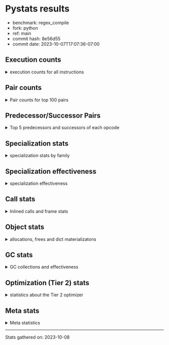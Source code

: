 
# Pystats results

- benchmark: regex_compile
- fork: python
- ref: main
- commit hash: 8e56d55
- commit date: 2023-10-07T17:07:36-07:00

## Execution counts

<details>
<summary> execution counts for all instructions </summary>

|Name | Count | Self | Cumulative | Miss ratio | 
|---|---:|---:|---:|---:|
| LOAD_FAST | 217,623,060 | 19.1% | 19.1% |  |
| STORE_FAST | 83,141,700 | 7.3% | 26.4% |  |
| LOAD_CONST | 70,433,400 | 6.2% | 32.6% |  |
| POP_JUMP_IF_FALSE | 61,322,580 | 5.4% | 38.0% |  |
| LOAD_GLOBAL_MODULE | 53,850,580 | 4.7% | 42.8% |  |
| LOAD_FAST_LOAD_FAST | 45,331,860 | 4.0% | 46.7% |  |
| LOAD_ATTR_INSTANCE_VALUE | 37,784,400 | 3.3% | 50.1% |  |
| JUMP_BACKWARD | 36,618,480 | 3.2% | 53.3% |  |
| LOAD_GLOBAL_BUILTIN | 32,511,480 | 2.9% | 56.1% |  |
| RESUME_CHECK | 30,766,260 | 2.7% | 58.9% |  |
| PUSH_NULL | 26,332,740 | 2.3% | 61.2% |  |
| POP_TOP | 26,009,940 | 2.3% | 63.5% |  |
| FOR_ITER_RANGE | 24,411,060 | 2.1% | 65.6% |  |
| STORE_SUBSCR | 21,221,300 | 1.9% | 67.5% |  |
| EXTENDED_ARG | 20,172,180 | 1.8% | 69.2% |  |
| RETURN_VALUE | 18,493,680 | 1.6% | 70.9% |  |
| IS_OP | 16,302,420 | 1.4% | 72.3% |  |
| CONTAINS_OP | 15,554,460 | 1.4% | 73.7% |  |
| CALL_BUILTIN_O | 14,891,760 | 1.3% | 75.0% |  |
| STORE_ATTR_INSTANCE_VALUE | 14,294,340 | 1.3% | 76.2% |  |
| TO_BOOL_BOOL | 12,204,960 | 1.1% | 77.3% |  |
| RETURN_CONST | 11,792,760 | 1.0% | 78.3% |  |
| UNPACK_SEQUENCE_TWO_TUPLE | 11,783,160 | 1.0% | 79.4% |  |
| CALL_PY_EXACT_ARGS | 11,626,200 | 1.0% | 80.4% |  |
| BINARY_OP_ADD_INT | 10,823,760 | 1.0% | 81.4% | 0.3% |
| TO_BOOL_INT | 10,457,700 | 0.9% | 82.3% |  |
| POP_JUMP_IF_TRUE | 10,344,480 | 0.9% | 83.2% |  |
| STORE_FAST_STORE_FAST | 10,329,360 | 0.9% | 84.1% |  |
| COMPARE_OP_STR | 9,901,260 | 0.9% | 85.0% | 1.3% |
| CALL_LEN | 9,503,400 | 0.8% | 85.8% |  |
| FOR_ITER_LIST | 9,450,000 | 0.8% | 86.6% | 1.5% |
| BINARY_OP | 9,426,520 | 0.8% | 87.5% |  |
| CALL_ISINSTANCE | 8,659,680 | 0.8% | 88.2% |  |
| BINARY_SUBSCR_LIST_INT | 8,037,480 | 0.7% | 88.9% | 11.9% |
| NOP | 7,827,300 | 0.7% | 89.6% |  |
| BINARY_SUBSCR_STR_INT | 7,052,240 | 0.6% | 90.2% | 2.5% |
| CALL_BOUND_METHOD_EXACT_ARGS | 6,917,100 | 0.6% | 90.8% |  |
| JUMP_FORWARD | 6,614,700 | 0.6% | 91.4% |  |
| BUILD_TUPLE | 6,228,060 | 0.5% | 92.0% |  |
| LOAD_ATTR_METHOD_WITH_VALUES | 6,093,720 | 0.5% | 92.5% |  |
| INTERPRETER_EXIT | 5,990,040 | 0.5% | 93.0% |  |
| LOAD_ATTR | 5,944,560 | 0.5% | 93.6% |  |
| POP_JUMP_IF_NOT_NONE | 5,816,280 | 0.5% | 94.1% |  |
| CALL | 5,498,120 | 0.5% | 94.5% |  |
| LOAD_ATTR_METHOD_NO_DICT | 5,046,060 | 0.4% | 95.0% |  |
| GET_ITER | 4,485,240 | 0.4% | 95.4% |  |
| BINARY_SUBSCR_GETITEM | 3,963,960 | 0.3% | 95.7% |  |
| FOR_ITER | 3,729,660 | 0.3% | 96.1% |  |
| BINARY_OP_SUBTRACT_INT | 3,397,260 | 0.3% | 96.4% |  |
| CALL_LIST_APPEND | 3,186,720 | 0.3% | 96.6% |  |
| BUILD_LIST | 3,043,020 | 0.3% | 96.9% |  |
| COPY | 2,905,020 | 0.3% | 97.2% |  |
| COMPARE_OP_INT | 2,248,860 | 0.2% | 97.4% |  |
| STORE_SUBSCR_LIST_INT | 2,072,580 | 0.2% | 97.5% |  |
| TO_BOOL_NONE | 1,965,240 | 0.2% | 97.7% | 5.4% |
| POP_JUMP_IF_NONE | 1,871,640 | 0.2% | 97.9% |  |
| BINARY_SUBSCR_TUPLE_INT | 1,852,020 | 0.2% | 98.0% |  |
| TO_BOOL | 1,740,360 | 0.2% | 98.2% |  |
| UNARY_NOT | 1,677,840 | 0.1% | 98.3% |  |
| TO_BOOL_LIST | 1,460,760 | 0.1% | 98.5% | 0.9% |
| LOAD_ATTR_MODULE | 1,345,300 | 0.1% | 98.6% |  |
| BINARY_SUBSCR | 1,176,840 | 0.1% | 98.7% |  |
| CALL_BUILTIN_CLASS | 1,102,980 | 0.1% | 98.8% |  |
| STORE_FAST_LOAD_FAST | 1,083,480 | 0.1% | 98.9% |  |
| BINARY_SUBSCR_DICT | 1,003,680 | 0.1% | 99.0% |  |
| BUILD_SLICE | 955,380 | 0.1% | 99.1% |  |
| CALL_METHOD_DESCRIPTOR_NOARGS | 936,660 | 0.1% | 99.1% |  |
| CALL_TYPE_1 | 679,860 | 0.1% | 99.2% |  |
| BINARY_SLICE | 638,220 | 0.1% | 99.3% |  |
| CALL_METHOD_DESCRIPTOR_FAST | 629,940 | 0.1% | 99.3% |  |
| COMPARE_OP | 619,320 | 0.1% | 99.4% |  |
| TO_BOOL_STR | 598,680 | 0.1% | 99.4% | 1.0% |
| LOAD_ATTR_PROPERTY | 531,000 | 0.0% | 99.5% |  |
| EXIT_INIT_CHECK | 459,240 | 0.0% | 99.5% |  |
| CALL_ALLOC_AND_ENTER_INIT | 459,240 | 0.0% | 99.5% |  |
| UNPACK_SEQUENCE_TUPLE | 448,800 | 0.0% | 99.6% |  |
| PUSH_EXC_INFO | 424,620 | 0.0% | 99.6% |  |
| POP_EXCEPT | 424,620 | 0.0% | 99.7% |  |
| CHECK_EXC_MATCH | 424,620 | 0.0% | 99.7% |  |
| CALL_PY_WITH_DEFAULTS | 339,540 | 0.0% | 99.7% |  |
| STORE_SUBSCR_DICT | 338,280 | 0.0% | 99.8% |  |
| BUILD_MAP | 336,420 | 0.0% | 99.8% |  |
| LOAD_ATTR_SLOT | 335,640 | 0.0% | 99.8% |  |
| LOAD_ATTR_NONDESCRIPTOR_WITH_VALUES | 335,640 | 0.0% | 99.8% |  |
| BINARY_OP_MULTIPLY_INT | 319,380 | 0.0% | 99.9% |  |
| CALL_METHOD_DESCRIPTOR_O | 219,960 | 0.0% | 99.9% |  |
| BINARY_OP_INPLACE_ADD_UNICODE | 219,240 | 0.0% | 99.9% |  |
| LIST_APPEND | 210,240 | 0.0% | 99.9% |  |
| CALL_TUPLE_1 | 167,820 | 0.0% | 99.9% |  |
| CALL_BUILTIN_FAST_WITH_KEYWORDS | 167,820 | 0.0% | 100.0% |  |
| UNARY_INVERT | 122,040 | 0.0% | 100.0% |  |
| SWAP | 79,860 | 0.0% | 100.0% |  |
| LOAD_FAST_CHECK | 59,880 | 0.0% | 100.0% |  |
| CALL_BUILTIN_FAST | 38,960 | 0.0% | 100.0% | 100.0% |
| STORE_SLICE | 34,620 | 0.0% | 100.0% |  |
| CALL_METHOD_DESCRIPTOR_FAST_WITH_KEYWORDS | 25,200 | 0.0% | 100.0% |  |
| UNARY_NEGATIVE | 24,420 | 0.0% | 100.0% |  |
| LOAD_FAST_AND_CLEAR | 24,420 | 0.0% | 100.0% |  |
| FOR_ITER_TUPLE | 15,420 | 0.0% | 100.0% |  |
| DELETE_SUBSCR | 4,080 | 0.0% | 100.0% |  |
| LOAD_DEREF | 180 | 0.0% | 100.0% |  |
| CALL_FUNCTION_EX | 120 | 0.0% | 100.0% |  |
| LOAD_GLOBAL | 100 | 0.0% | 100.0% |  |
| LIST_EXTEND | 60 | 0.0% | 100.0% |  |
| COPY_FREE_VARS | 60 | 0.0% | 100.0% |  |
| CALL_INTRINSIC_1 | 60 | 0.0% | 100.0% |  |
| BINARY_OP_SUBTRACT_FLOAT | 60 | 0.0% | 100.0% |  |


</details>

## Pair counts

<details>
<summary> Pair counts for top 100 pairs </summary>

|Pair | Count | Self | Cumulative | 
|---|---:|---:|---:|
| POP_JUMP_IF_FALSE LOAD_FAST | 52,845,540 | 4.6% | 4.6% |
| LOAD_FAST LOAD_ATTR_INSTANCE_VALUE | 34,684,200 | 3.0% | 7.7% |
| LOAD_FAST LOAD_GLOBAL_MODULE | 33,580,920 | 3.0% | 10.6% |
| STORE_FAST LOAD_FAST | 32,024,100 | 2.8% | 13.5% |
| LOAD_FAST LOAD_CONST | 25,832,700 | 2.3% | 15.7% |
| STORE_FAST LOAD_CONST | 24,937,860 | 2.2% | 17.9% |
| LOAD_FAST PUSH_NULL | 24,065,640 | 2.1% | 20.0% |
| FOR_ITER_RANGE STORE_FAST | 23,348,940 | 2.1% | 22.1% |
| JUMP_BACKWARD FOR_ITER_RANGE | 23,348,640 | 2.1% | 24.1% |
| LOAD_CONST LOAD_FAST_LOAD_FAST | 20,919,420 | 1.8% | 26.0% |
| LOAD_FAST_LOAD_FAST STORE_SUBSCR | 20,735,280 | 1.8% | 27.8% |
| STORE_SUBSCR JUMP_BACKWARD | 20,318,040 | 1.8% | 29.6% |
| LOAD_GLOBAL_BUILTIN LOAD_FAST | 17,551,740 | 1.5% | 31.1% |
| LOAD_GLOBAL_MODULE IS_OP | 15,954,360 | 1.4% | 32.5% |
| POP_TOP LOAD_FAST | 14,711,040 | 1.3% | 33.8% |
| RESUME_CHECK LOAD_FAST | 13,536,120 | 1.2% | 35.0% |
| IS_OP POP_JUMP_IF_FALSE | 13,495,440 | 1.2% | 36.2% |
| PUSH_NULL LOAD_FAST | 12,969,480 | 1.1% | 37.4% |
| CONTAINS_OP POP_JUMP_IF_FALSE | 12,249,420 | 1.1% | 38.4% |
| CALL_BUILTIN_O POP_TOP | 12,077,940 | 1.1% | 39.5% |
| LOAD_ATTR_INSTANCE_VALUE LOAD_FAST | 12,025,260 | 1.1% | 40.5% |
| CALL_PY_EXACT_ARGS RESUME_CHECK | 11,626,200 | 1.0% | 41.6% |
| RESUME_CHECK LOAD_GLOBAL_BUILTIN | 11,326,900 | 1.0% | 42.6% |
| LOAD_ATTR_INSTANCE_VALUE STORE_FAST | 10,823,040 | 1.0% | 43.5% |
| LOAD_CONST BINARY_OP_ADD_INT | 10,254,960 | 0.9% | 44.4% |
| TO_BOOL_BOOL POP_JUMP_IF_FALSE | 10,140,240 | 0.9% | 45.3% |
| COMPARE_OP_STR POP_JUMP_IF_FALSE | 9,316,380 | 0.8% | 46.1% |
| UNPACK_SEQUENCE_TWO_TUPLE STORE_FAST_STORE_FAST | 9,017,760 | 0.8% | 46.9% |
| LOAD_CONST COMPARE_OP_STR | 8,454,000 | 0.7% | 47.7% |
| LOAD_GLOBAL_MODULE CONTAINS_OP | 8,362,920 | 0.7% | 48.4% |
| RETURN_CONST POP_TOP | 8,318,220 | 0.7% | 49.1% |
| LOAD_FAST CALL_BUILTIN_O | 8,186,220 | 0.7% | 49.9% |
| CALL_ISINSTANCE TO_BOOL_BOOL | 8,156,220 | 0.7% | 50.6% |
| LOAD_FAST LOAD_GLOBAL_BUILTIN | 7,979,820 | 0.7% | 51.3% |
| LOAD_GLOBAL_BUILTIN CALL_ISINSTANCE | 7,476,360 | 0.7% | 51.9% |
| LOAD_FAST STORE_ATTR_INSTANCE_VALUE | 7,454,100 | 0.7% | 52.6% |
| LOAD_FAST BINARY_SUBSCR_LIST_INT | 7,017,480 | 0.6% | 53.2% |
| CACHE RESUME_CHECK | 6,929,100 | 0.6% | 53.8% |
| CALL_BOUND_METHOD_EXACT_ARGS RESUME_CHECK | 6,917,100 | 0.6% | 54.4% |
| LOAD_GLOBAL_MODULE BINARY_OP | 6,691,680 | 0.6% | 55.0% |
| LOAD_FAST_LOAD_FAST STORE_ATTR_INSTANCE_VALUE | 6,665,820 | 0.6% | 55.6% |
| NOP LOAD_FAST | 6,492,600 | 0.6% | 56.2% |
| BINARY_SUBSCR_LIST_INT RETURN_VALUE | 6,314,100 | 0.6% | 56.7% |
| JUMP_BACKWARD EXTENDED_ARG | 6,215,520 | 0.5% | 57.3% |
| LOAD_FAST LOAD_ATTR_METHOD_WITH_VALUES | 5,871,840 | 0.5% | 57.8% |
| TO_BOOL_INT POP_JUMP_IF_FALSE | 5,840,400 | 0.5% | 58.3% |
| LOAD_FAST POP_JUMP_IF_NOT_NONE | 5,816,280 | 0.5% | 58.8% |
| LOAD_FAST CALL_LEN | 5,801,880 | 0.5% | 59.3% |
| LOAD_ATTR_METHOD_WITH_VALUES CALL_PY_EXACT_ARGS | 5,690,700 | 0.5% | 59.8% |
| LOAD_FAST LOAD_ATTR | 5,648,460 | 0.5% | 60.3% |
| STORE_FAST NOP | 5,626,680 | 0.5% | 60.8% |
| BINARY_OP_ADD_INT STORE_FAST | 5,626,200 | 0.5% | 61.3% |
| POP_JUMP_IF_TRUE LOAD_FAST | 5,617,440 | 0.5% | 61.8% |
| LOAD_FAST LOAD_FAST | 5,543,640 | 0.5% | 62.3% |
| BINARY_OP TO_BOOL_INT | 5,525,100 | 0.5% | 62.8% |
| LOAD_GLOBAL_MODULE LOAD_FAST | 5,515,920 | 0.5% | 63.3% |
| STORE_FAST LOAD_GLOBAL_MODULE | 5,500,480 | 0.5% | 63.7% |
| STORE_FAST_STORE_FAST LOAD_FAST | 5,463,660 | 0.5% | 64.2% |
| LOAD_ATTR STORE_FAST | 5,143,440 | 0.5% | 64.7% |
| EXTENDED_ARG FOR_ITER_LIST | 5,123,680 | 0.5% | 65.1% |
| PUSH_NULL LOAD_GLOBAL_MODULE | 5,089,620 | 0.4% | 65.6% |
| STORE_ATTR_INSTANCE_VALUE RETURN_CONST | 5,045,340 | 0.4% | 66.0% |
| LOAD_FAST RETURN_VALUE | 4,976,520 | 0.4% | 66.5% |
| LOAD_CONST STORE_FAST | 4,973,280 | 0.4% | 66.9% |
| RETURN_VALUE INTERPRETER_EXIT | 4,830,540 | 0.4% | 67.3% |
| FOR_ITER_LIST UNPACK_SEQUENCE_TWO_TUPLE | 4,700,320 | 0.4% | 67.7% |
| BINARY_OP_ADD_INT LOAD_FAST | 4,678,260 | 0.4% | 68.1% |
| LOAD_FAST TO_BOOL_INT | 4,658,520 | 0.4% | 68.5% |
| RETURN_VALUE UNPACK_SEQUENCE_TWO_TUPLE | 4,574,940 | 0.4% | 68.9% |
| LOAD_GLOBAL_MODULE STORE_FAST | 4,543,260 | 0.4% | 69.3% |
| LOAD_FAST BINARY_SUBSCR_STR_INT | 4,131,780 | 0.4% | 69.7% |
| STORE_ATTR_INSTANCE_VALUE LOAD_FAST_LOAD_FAST | 4,082,940 | 0.4% | 70.1% |
| STORE_FAST JUMP_BACKWARD | 4,038,420 | 0.4% | 70.4% |
| EXTENDED_ARG JUMP_BACKWARD | 4,027,260 | 0.4% | 70.8% |
| POP_JUMP_IF_NOT_NONE LOAD_FAST | 3,981,240 | 0.4% | 71.1% |
| BINARY_SUBSCR_GETITEM RESUME_CHECK | 3,963,960 | 0.3% | 71.5% |
| EXTENDED_ARG POP_JUMP_IF_FALSE | 3,956,220 | 0.3% | 71.8% |
| STORE_FAST LOAD_GLOBAL_BUILTIN | 3,931,380 | 0.3% | 72.2% |
| BINARY_SUBSCR_STR_INT STORE_FAST | 3,747,300 | 0.3% | 72.5% |
| EXTENDED_ARG JUMP_FORWARD | 3,697,860 | 0.3% | 72.8% |
| TO_BOOL_INT POP_JUMP_IF_TRUE | 3,686,340 | 0.3% | 73.2% |
| LOAD_GLOBAL_MODULE LOAD_FAST_LOAD_FAST | 3,624,960 | 0.3% | 73.5% |
| STORE_FAST STORE_FAST | 3,579,120 | 0.3% | 73.8% |
| POP_TOP JUMP_BACKWARD | 3,576,060 | 0.3% | 74.1% |
| LOAD_CONST CONTAINS_OP | 3,532,020 | 0.3% | 74.4% |
| JUMP_BACKWARD FOR_ITER_LIST | 3,518,460 | 0.3% | 74.7% |
| JUMP_BACKWARD LOAD_FAST | 3,502,260 | 0.3% | 75.0% |
| LOAD_ATTR_METHOD_NO_DICT LOAD_FAST | 3,487,740 | 0.3% | 75.3% |
| LOAD_FAST_LOAD_FAST CONTAINS_OP | 3,459,840 | 0.3% | 75.6% |
| JUMP_FORWARD EXTENDED_ARG | 3,379,140 | 0.3% | 75.9% |
| EXTENDED_ARG FOR_ITER | 3,367,160 | 0.3% | 76.2% |
| PUSH_NULL LOAD_CONST | 3,177,780 | 0.3% | 76.5% |
| CONTAINS_OP EXTENDED_ARG | 3,176,580 | 0.3% | 76.8% |
| RETURN_VALUE POP_TOP | 2,995,440 | 0.3% | 77.1% |
| STORE_FAST_STORE_FAST LOAD_FAST_LOAD_FAST | 2,971,320 | 0.3% | 77.3% |
| RESUME_CHECK LOAD_FAST_LOAD_FAST | 2,947,860 | 0.3% | 77.6% |
| FOR_ITER_LIST STORE_FAST | 2,941,080 | 0.3% | 77.8% |
| LOAD_GLOBAL_BUILTIN STORE_FAST | 2,934,960 | 0.3% | 78.1% |
| LOAD_CONST BINARY_SUBSCR_STR_INT | 2,917,200 | 0.3% | 78.3% |
| PUSH_NULL CALL_BOUND_METHOD_EXACT_ARGS | 2,900,340 | 0.3% | 78.6% |


</details>

## Predecessor/Successor Pairs

<details>
<summary> Top 5 predecessors and successors of each opcode </summary>

### BINARY_SLICE

<details>
<summary> Successors and predecessors for BINARY_SLICE </summary>

|Predecessors | Count | Percentage | 
|---|---:|---:|
| LOAD_CONST | 228,300 | 35.8% |
| LOAD_FAST | 210,240 | 32.9% |
| BINARY_OP_ADD_INT | 199,680 | 31.3% |

|Successors | Count | Percentage | 
|---|---:|---:|
| STORE_FAST | 427,020 | 66.9% |
| LOAD_CONST | 211,020 | 33.1% |
| CALL | 180 | 0.0% |


</details>

### STORE_SLICE

<details>
<summary> Successors and predecessors for STORE_SLICE </summary>

|Predecessors | Count | Percentage | 
|---|---:|---:|
| BINARY_OP_ADD_INT | 33,840 | 97.7% |
| LOAD_CONST | 780 | 2.3% |

|Successors | Count | Percentage | 
|---|---:|---:|
| JUMP_BACKWARD | 33,840 | 97.7% |
| LOAD_FAST | 780 | 2.3% |


</details>

### CACHE

<details>
<summary> Successors and predecessors for CACHE </summary>

|Predecessors | Count | Percentage | 
|---|---:|---:|

|Successors | Count | Percentage | 
|---|---:|---:|
| RESUME_CHECK | 6,929,100 | 100.0% |


</details>

### BINARY_OP_INPLACE_ADD_UNICODE

<details>
<summary> Successors and predecessors for BINARY_OP_INPLACE_ADD_UNICODE </summary>

|Predecessors | Count | Percentage | 
|---|---:|---:|
| BINARY_SUBSCR_STR_INT | 216,660 | 98.8% |
| LOAD_FAST_LOAD_FAST | 1,560 | 0.7% |
| RETURN_VALUE | 1,020 | 0.5% |

|Successors | Count | Percentage | 
|---|---:|---:|
| LOAD_FAST | 218,460 | 99.6% |
| LOAD_GLOBAL_BUILTIN | 780 | 0.4% |


</details>

### BINARY_SUBSCR

<details>
<summary> Successors and predecessors for BINARY_SUBSCR </summary>

|Predecessors | Count | Percentage | 
|---|---:|---:|
| BUILD_SLICE | 955,380 | 81.2% |
| LOAD_FAST | 123,600 | 10.5% |
| LOAD_CONST | 97,500 | 8.3% |
| BINARY_SUBSCR | 360 | 0.0% |

|Successors | Count | Percentage | 
|---|---:|---:|
| GET_ITER | 930,960 | 79.1% |
| CALL_ALLOC_AND_ENTER_INIT | 123,600 | 10.5% |
| LOAD_ATTR_METHOD_WITH_VALUES | 97,500 | 8.3% |
| STORE_FAST | 24,420 | 2.1% |
| BINARY_SUBSCR | 360 | 0.0% |


</details>

### CHECK_EXC_MATCH

<details>
<summary> Successors and predecessors for CHECK_EXC_MATCH </summary>

|Predecessors | Count | Percentage | 
|---|---:|---:|
| LOAD_GLOBAL_BUILTIN | 424,620 | 100.0% |

|Successors | Count | Percentage | 
|---|---:|---:|
| POP_JUMP_IF_FALSE | 424,620 | 100.0% |


</details>

### DELETE_SUBSCR

<details>
<summary> Successors and predecessors for DELETE_SUBSCR </summary>

|Predecessors | Count | Percentage | 
|---|---:|---:|
| LOAD_FAST | 2,040 | 50.0% |
| LOAD_CONST | 2,040 | 50.0% |

|Successors | Count | Percentage | 
|---|---:|---:|
| RETURN_CONST | 2,040 | 50.0% |
| JUMP_BACKWARD | 2,040 | 50.0% |


</details>

### EXIT_INIT_CHECK

<details>
<summary> Successors and predecessors for EXIT_INIT_CHECK </summary>

|Predecessors | Count | Percentage | 
|---|---:|---:|
| RETURN_CONST | 459,240 | 100.0% |

|Successors | Count | Percentage | 
|---|---:|---:|
| RETURN_VALUE | 459,240 | 100.0% |


</details>

### GET_ITER

<details>
<summary> Successors and predecessors for GET_ITER </summary>

|Predecessors | Count | Percentage | 
|---|---:|---:|
| LOAD_FAST | 1,665,600 | 37.1% |
| LOAD_ATTR_INSTANCE_VALUE | 1,430,340 | 31.9% |
| BINARY_SUBSCR | 930,960 | 20.8% |
| BINARY_SUBSCR_TUPLE_INT | 177,660 | 4.0% |
| CALL_METHOD_DESCRIPTOR_NOARGS | 167,820 | 3.7% |

|Successors | Count | Percentage | 
|---|---:|---:|
| EXTENDED_ARG | 2,275,320 | 50.7% |
| FOR_ITER_RANGE | 1,038,000 | 23.1% |
| FOR_ITER_LIST | 805,200 | 18.0% |
| FOR_ITER | 336,600 | 7.5% |
| LOAD_FAST_AND_CLEAR | 24,420 | 0.5% |


</details>

### INTERPRETER_EXIT

<details>
<summary> Successors and predecessors for INTERPRETER_EXIT </summary>

|Predecessors | Count | Percentage | 
|---|---:|---:|
| RETURN_VALUE | 4,830,540 | 80.6% |
| RETURN_CONST | 1,159,500 | 19.4% |

|Successors | Count | Percentage | 
|---|---:|---:|


</details>

### NOP

<details>
<summary> Successors and predecessors for NOP </summary>

|Predecessors | Count | Percentage | 
|---|---:|---:|
| STORE_FAST | 5,626,680 | 71.9% |
| NOP | 716,460 | 9.2% |
| STORE_FAST_STORE_FAST | 715,680 | 9.1% |
| POP_JUMP_IF_FALSE | 604,080 | 7.7% |
| RESUME_CHECK | 86,880 | 1.1% |

|Successors | Count | Percentage | 
|---|---:|---:|
| LOAD_FAST | 6,492,600 | 82.9% |
| NOP | 716,460 | 9.2% |
| LOAD_GLOBAL_MODULE | 262,620 | 3.4% |
| LOAD_FAST_LOAD_FAST | 216,660 | 2.8% |
| LOAD_CONST | 69,840 | 0.9% |


</details>

### POP_EXCEPT

<details>
<summary> Successors and predecessors for POP_EXCEPT </summary>

|Predecessors | Count | Percentage | 
|---|---:|---:|
| POP_TOP | 256,020 | 60.3% |
| STORE_ATTR_INSTANCE_VALUE | 167,820 | 39.5% |
| STORE_FAST | 780 | 0.2% |

|Successors | Count | Percentage | 
|---|---:|---:|
| JUMP_FORWARD | 256,020 | 60.3% |
| RETURN_CONST | 167,820 | 39.5% |
| EXTENDED_ARG | 780 | 0.2% |


</details>

### POP_TOP

<details>
<summary> Successors and predecessors for POP_TOP </summary>

|Predecessors | Count | Percentage | 
|---|---:|---:|
| CALL_BUILTIN_O | 12,077,940 | 46.4% |
| RETURN_CONST | 8,318,220 | 32.0% |
| RETURN_VALUE | 2,995,440 | 11.5% |
| POP_JUMP_IF_FALSE | 1,414,200 | 5.4% |
| CALL_METHOD_DESCRIPTOR_NOARGS | 768,060 | 3.0% |

|Successors | Count | Percentage | 
|---|---:|---:|
| LOAD_FAST | 14,711,040 | 56.6% |
| JUMP_BACKWARD | 3,576,060 | 13.7% |
| EXTENDED_ARG | 2,676,000 | 10.3% |
| LOAD_GLOBAL_MODULE | 1,945,260 | 7.5% |
| RETURN_CONST | 1,427,040 | 5.5% |


</details>

### PUSH_EXC_INFO

<details>
<summary> Successors and predecessors for PUSH_EXC_INFO </summary>

|Predecessors | Count | Percentage | 
|---|---:|---:|
| BINARY_SUBSCR_DICT | 256,020 | 60.3% |
| BINARY_SUBSCR_STR_INT | 167,820 | 39.5% |
| STORE_SUBSCR | 780 | 0.2% |

|Successors | Count | Percentage | 
|---|---:|---:|
| LOAD_GLOBAL_BUILTIN | 424,620 | 100.0% |


</details>

### PUSH_NULL

<details>
<summary> Successors and predecessors for PUSH_NULL </summary>

|Predecessors | Count | Percentage | 
|---|---:|---:|
| LOAD_FAST | 24,065,640 | 91.4% |
| LOAD_ATTR_MODULE | 1,183,480 | 4.5% |
| STORE_FAST_LOAD_FAST | 1,083,480 | 4.1% |
| LOAD_DEREF | 120 | 0.0% |
| LOAD_ATTR | 20 | 0.0% |

|Successors | Count | Percentage | 
|---|---:|---:|
| LOAD_FAST | 12,969,480 | 49.3% |
| LOAD_GLOBAL_MODULE | 5,089,620 | 19.3% |
| LOAD_CONST | 3,177,780 | 12.1% |
| CALL_BOUND_METHOD_EXACT_ARGS | 2,900,340 | 11.0% |
| LOAD_FAST_LOAD_FAST | 1,692,000 | 6.4% |


</details>

### RETURN_VALUE

<details>
<summary> Successors and predecessors for RETURN_VALUE </summary>

|Predecessors | Count | Percentage | 
|---|---:|---:|
| BINARY_SUBSCR_LIST_INT | 6,314,100 | 34.1% |
| LOAD_FAST | 4,976,520 | 26.9% |
| CALL_LEN | 2,760,600 | 14.9% |
| LOAD_ATTR_INSTANCE_VALUE | 1,197,900 | 6.5% |
| BINARY_OP_SUBTRACT_INT | 605,280 | 3.3% |

|Successors | Count | Percentage | 
|---|---:|---:|
| INTERPRETER_EXIT | 4,830,540 | 26.1% |
| UNPACK_SEQUENCE_TWO_TUPLE | 4,574,940 | 24.7% |
| POP_TOP | 2,995,440 | 16.2% |
| STORE_FAST | 2,360,040 | 12.8% |
| CALL_BUILTIN_O | 930,960 | 5.0% |


</details>

### STORE_SUBSCR

<details>
<summary> Successors and predecessors for STORE_SUBSCR </summary>

|Predecessors | Count | Percentage | 
|---|---:|---:|
| LOAD_FAST_LOAD_FAST | 20,735,280 | 97.7% |
| BINARY_OP | 199,680 | 0.9% |
| LOAD_FAST | 157,440 | 0.7% |
| LOAD_CONST | 123,600 | 0.6% |
| STORE_SUBSCR | 5,300 | 0.0% |

|Successors | Count | Percentage | 
|---|---:|---:|
| JUMP_BACKWARD | 20,318,040 | 95.7% |
| JUMP_FORWARD | 597,240 | 2.8% |
| RETURN_CONST | 157,440 | 0.7% |
| EXTENDED_ARG | 123,600 | 0.6% |
| LOAD_FAST_LOAD_FAST | 15,900 | 0.1% |


</details>

### TO_BOOL

<details>
<summary> Successors and predecessors for TO_BOOL </summary>

|Predecessors | Count | Percentage | 
|---|---:|---:|
| LOAD_FAST | 1,399,280 | 80.4% |
| LOAD_ATTR | 167,820 | 9.6% |
| BINARY_OP | 167,820 | 9.6% |
| TO_BOOL | 3,820 | 0.2% |
| TO_BOOL_NONE | 1,620 | 0.1% |

|Successors | Count | Percentage | 
|---|---:|---:|
| POP_JUMP_IF_TRUE | 955,260 | 54.9% |
| POP_JUMP_IF_FALSE | 779,640 | 44.8% |
| TO_BOOL | 3,820 | 0.2% |
| TO_BOOL_NONE | 1,640 | 0.1% |


</details>

### UNARY_INVERT

<details>
<summary> Successors and predecessors for UNARY_INVERT </summary>

|Predecessors | Count | Percentage | 
|---|---:|---:|
| LOAD_FAST | 122,040 | 100.0% |

|Successors | Count | Percentage | 
|---|---:|---:|
| BINARY_OP | 122,040 | 100.0% |


</details>

### UNARY_NEGATIVE

<details>
<summary> Successors and predecessors for UNARY_NEGATIVE </summary>

|Predecessors | Count | Percentage | 
|---|---:|---:|
| LOAD_FAST | 24,420 | 100.0% |

|Successors | Count | Percentage | 
|---|---:|---:|
| CALL_BUILTIN_CLASS | 24,420 | 100.0% |


</details>

### UNARY_NOT

<details>
<summary> Successors and predecessors for UNARY_NOT </summary>

|Predecessors | Count | Percentage | 
|---|---:|---:|
| TO_BOOL_INT | 930,960 | 55.5% |
| TO_BOOL_LIST | 746,880 | 44.5% |

|Successors | Count | Percentage | 
|---|---:|---:|
| COPY | 930,960 | 55.5% |
| CALL_PY_EXACT_ARGS | 746,880 | 44.5% |


</details>

### BINARY_OP

<details>
<summary> Successors and predecessors for BINARY_OP </summary>

|Predecessors | Count | Percentage | 
|---|---:|---:|
| LOAD_GLOBAL_MODULE | 6,691,680 | 71.0% |
| LOAD_CONST | 1,336,800 | 14.2% |
| LOAD_FAST_LOAD_FAST | 549,360 | 5.8% |
| LOAD_FAST | 177,080 | 1.9% |
| RETURN_VALUE | 168,600 | 1.8% |

|Successors | Count | Percentage | 
|---|---:|---:|
| TO_BOOL_INT | 5,525,100 | 58.6% |
| STORE_FAST | 1,436,220 | 15.2% |
| CALL | 1,240,620 | 13.2% |
| LOAD_FAST | 290,640 | 3.1% |
| STORE_SUBSCR | 199,680 | 2.1% |


</details>

### BUILD_LIST

<details>
<summary> Successors and predecessors for BUILD_LIST </summary>

|Predecessors | Count | Percentage | 
|---|---:|---:|
| POP_JUMP_IF_NOT_NONE | 1,000,020 | 32.9% |
| RESUME_CHECK | 624,300 | 20.5% |
| STORE_FAST | 497,100 | 16.3% |
| LOAD_CONST | 415,860 | 13.7% |
| POP_JUMP_IF_FALSE | 217,680 | 7.2% |

|Successors | Count | Percentage | 
|---|---:|---:|
| STORE_FAST | 2,601,180 | 85.5% |
| LOAD_FAST | 335,640 | 11.0% |
| LOAD_GLOBAL_BUILTIN | 80,220 | 2.6% |
| SWAP | 24,420 | 0.8% |
| LOAD_GLOBAL_MODULE | 780 | 0.0% |


</details>

### BUILD_MAP

<details>
<summary> Successors and predecessors for BUILD_MAP </summary>

|Predecessors | Count | Percentage | 
|---|---:|---:|
| STORE_ATTR_INSTANCE_VALUE | 335,640 | 99.8% |
| STORE_FAST | 780 | 0.2% |

|Successors | Count | Percentage | 
|---|---:|---:|
| LOAD_FAST | 335,640 | 99.8% |
| STORE_FAST | 780 | 0.2% |


</details>

### BUILD_SLICE

<details>
<summary> Successors and predecessors for BUILD_SLICE </summary>

|Predecessors | Count | Percentage | 
|---|---:|---:|
| LOAD_CONST | 955,380 | 100.0% |

|Successors | Count | Percentage | 
|---|---:|---:|
| BINARY_SUBSCR | 955,380 | 100.0% |


</details>

### BUILD_TUPLE

<details>
<summary> Successors and predecessors for BUILD_TUPLE </summary>

|Predecessors | Count | Percentage | 
|---|---:|---:|
| CALL_BUILTIN_O | 2,341,980 | 37.6% |
| LOAD_FAST_LOAD_FAST | 1,314,900 | 21.1% |
| CALL | 1,073,580 | 17.2% |
| LOAD_FAST | 500,220 | 8.0% |
| BUILD_TUPLE | 370,800 | 6.0% |

|Successors | Count | Percentage | 
|---|---:|---:|
| CALL_BOUND_METHOD_EXACT_ARGS | 2,402,580 | 38.6% |
| LOAD_FAST | 1,196,400 | 19.2% |
| CALL_BUILTIN_O | 605,160 | 9.7% |
| RETURN_VALUE | 422,940 | 6.8% |
| BUILD_TUPLE | 370,800 | 6.0% |


</details>

### CALL

<details>
<summary> Successors and predecessors for CALL </summary>

|Predecessors | Count | Percentage | 
|---|---:|---:|
| LOAD_FAST_LOAD_FAST | 1,367,760 | 24.9% |
| LOAD_FAST | 1,305,680 | 23.7% |
| BINARY_OP | 1,240,620 | 22.6% |
| LOAD_GLOBAL_MODULE | 1,239,900 | 22.6% |
| LOAD_CONST | 341,280 | 6.2% |

|Successors | Count | Percentage | 
|---|---:|---:|
| STORE_FAST | 2,803,920 | 51.0% |
| BUILD_TUPLE | 1,073,580 | 19.5% |
| LOAD_GLOBAL_BUILTIN | 1,072,800 | 19.5% |
| LIST_APPEND | 210,240 | 3.8% |
| RETURN_VALUE | 167,820 | 3.1% |


</details>

### CALL_FUNCTION_EX

<details>
<summary> Successors and predecessors for CALL_FUNCTION_EX </summary>

|Predecessors | Count | Percentage | 
|---|---:|---:|
| LOAD_FAST | 60 | 50.0% |
| CALL_INTRINSIC_1 | 60 | 50.0% |

|Successors | Count | Percentage | 
|---|---:|---:|
| RESUME_CHECK | 60 | 50.0% |
| COPY_FREE_VARS | 60 | 50.0% |


</details>

### CALL_INTRINSIC_1

<details>
<summary> Successors and predecessors for CALL_INTRINSIC_1 </summary>

|Predecessors | Count | Percentage | 
|---|---:|---:|
| LIST_EXTEND | 60 | 100.0% |

|Successors | Count | Percentage | 
|---|---:|---:|
| CALL_FUNCTION_EX | 60 | 100.0% |


</details>

### COMPARE_OP

<details>
<summary> Successors and predecessors for COMPARE_OP </summary>

|Predecessors | Count | Percentage | 
|---|---:|---:|
| LOAD_GLOBAL_MODULE | 378,960 | 61.2% |
| LOAD_FAST | 133,680 | 21.6% |
| LOAD_ATTR_INSTANCE_VALUE | 101,640 | 16.4% |
| COMPARE_OP | 2,700 | 0.4% |
| COMPARE_OP_STR | 2,340 | 0.4% |

|Successors | Count | Percentage | 
|---|---:|---:|
| POP_JUMP_IF_FALSE | 458,820 | 74.1% |
| POP_JUMP_IF_TRUE | 155,460 | 25.1% |
| COMPARE_OP | 2,700 | 0.4% |
| COMPARE_OP_STR | 2,340 | 0.4% |


</details>

### CONTAINS_OP

<details>
<summary> Successors and predecessors for CONTAINS_OP </summary>

|Predecessors | Count | Percentage | 
|---|---:|---:|
| LOAD_GLOBAL_MODULE | 8,362,920 | 53.8% |
| LOAD_CONST | 3,532,020 | 22.7% |
| LOAD_FAST_LOAD_FAST | 3,459,840 | 22.2% |
| LOAD_FAST | 199,680 | 1.3% |

|Successors | Count | Percentage | 
|---|---:|---:|
| POP_JUMP_IF_FALSE | 12,249,420 | 78.8% |
| EXTENDED_ARG | 3,176,580 | 20.4% |
| RETURN_VALUE | 105,960 | 0.7% |
| POP_JUMP_IF_TRUE | 22,500 | 0.1% |


</details>

### COPY

<details>
<summary> Successors and predecessors for COPY </summary>

|Predecessors | Count | Percentage | 
|---|---:|---:|
| LOAD_CONST | 1,073,040 | 36.9% |
| UNARY_NOT | 930,960 | 32.0% |
| LOAD_ATTR_INSTANCE_VALUE | 605,280 | 20.8% |
| LOAD_FAST | 146,280 | 5.0% |
| BINARY_OP | 137,040 | 4.7% |

|Successors | Count | Percentage | 
|---|---:|---:|
| STORE_FAST_STORE_FAST | 1,072,800 | 36.9% |
| TO_BOOL_BOOL | 943,380 | 32.5% |
| TO_BOOL_STR | 598,080 | 20.6% |
| TO_BOOL_INT | 274,080 | 9.4% |
| TO_BOOL_NONE | 7,200 | 0.2% |


</details>

### COPY_FREE_VARS

<details>
<summary> Successors and predecessors for COPY_FREE_VARS </summary>

|Predecessors | Count | Percentage | 
|---|---:|---:|
| CALL_FUNCTION_EX | 60 | 100.0% |

|Successors | Count | Percentage | 
|---|---:|---:|
| RESUME_CHECK | 60 | 100.0% |


</details>

### EXTENDED_ARG

<details>
<summary> Successors and predecessors for EXTENDED_ARG </summary>

|Predecessors | Count | Percentage | 
|---|---:|---:|
| JUMP_BACKWARD | 6,215,520 | 30.8% |
| JUMP_FORWARD | 3,379,140 | 16.8% |
| CONTAINS_OP | 3,176,580 | 15.7% |
| POP_TOP | 2,676,000 | 13.3% |
| GET_ITER | 2,275,320 | 11.3% |

|Successors | Count | Percentage | 
|---|---:|---:|
| FOR_ITER_LIST | 5,123,680 | 25.4% |
| JUMP_BACKWARD | 4,027,260 | 20.0% |
| POP_JUMP_IF_FALSE | 3,956,220 | 19.6% |
| JUMP_FORWARD | 3,697,860 | 18.3% |
| FOR_ITER | 3,367,160 | 16.7% |


</details>

### FOR_ITER

<details>
<summary> Successors and predecessors for FOR_ITER </summary>

|Predecessors | Count | Percentage | 
|---|---:|---:|
| EXTENDED_ARG | 3,367,160 | 90.3% |
| GET_ITER | 336,600 | 9.0% |
| JUMP_BACKWARD | 15,480 | 0.4% |
| FOR_ITER | 7,780 | 0.2% |
| FOR_ITER_LIST | 2,640 | 0.1% |

|Successors | Count | Percentage | 
|---|---:|---:|
| UNPACK_SEQUENCE_TWO_TUPLE | 2,405,180 | 64.5% |
| RETURN_CONST | 961,960 | 25.8% |
| LOAD_GLOBAL_MODULE | 167,820 | 4.5% |
| LOAD_FAST | 167,820 | 4.5% |
| STORE_FAST | 15,900 | 0.4% |


</details>

### IS_OP

<details>
<summary> Successors and predecessors for IS_OP </summary>

|Predecessors | Count | Percentage | 
|---|---:|---:|
| LOAD_GLOBAL_MODULE | 15,954,360 | 97.9% |
| LOAD_GLOBAL_BUILTIN | 167,820 | 1.0% |
| LOAD_FAST | 167,820 | 1.0% |
| LOAD_CONST | 12,420 | 0.1% |

|Successors | Count | Percentage | 
|---|---:|---:|
| POP_JUMP_IF_FALSE | 13,495,440 | 82.8% |
| POP_JUMP_IF_TRUE | 2,794,560 | 17.1% |
| COPY | 12,240 | 0.1% |
| RETURN_VALUE | 180 | 0.0% |


</details>

### JUMP_BACKWARD

<details>
<summary> Successors and predecessors for JUMP_BACKWARD </summary>

|Predecessors | Count | Percentage | 
|---|---:|---:|
| STORE_SUBSCR | 20,318,040 | 55.5% |
| STORE_FAST | 4,038,420 | 11.0% |
| EXTENDED_ARG | 4,027,260 | 11.0% |
| POP_TOP | 3,576,060 | 9.8% |
| POP_JUMP_IF_TRUE | 2,617,380 | 7.1% |

|Successors | Count | Percentage | 
|---|---:|---:|
| FOR_ITER_RANGE | 23,348,640 | 63.8% |
| EXTENDED_ARG | 6,215,520 | 17.0% |
| FOR_ITER_LIST | 3,518,460 | 9.6% |
| LOAD_FAST | 3,502,260 | 9.6% |
| FOR_ITER | 15,480 | 0.0% |


</details>

### JUMP_FORWARD

<details>
<summary> Successors and predecessors for JUMP_FORWARD </summary>

|Predecessors | Count | Percentage | 
|---|---:|---:|
| EXTENDED_ARG | 3,697,860 | 55.9% |
| POP_TOP | 819,840 | 12.4% |
| STORE_FAST | 712,680 | 10.8% |
| STORE_SUBSCR | 597,240 | 9.0% |
| POP_JUMP_IF_TRUE | 305,100 | 4.6% |

|Successors | Count | Percentage | 
|---|---:|---:|
| EXTENDED_ARG | 3,379,140 | 51.1% |
| LOAD_GLOBAL_BUILTIN | 1,572,300 | 23.8% |
| LOAD_FAST | 1,154,160 | 17.4% |
| LOAD_GLOBAL_MODULE | 287,640 | 4.3% |
| LOAD_FAST_LOAD_FAST | 152,400 | 2.3% |


</details>

### LIST_APPEND

<details>
<summary> Successors and predecessors for LIST_APPEND </summary>

|Predecessors | Count | Percentage | 
|---|---:|---:|
| CALL | 210,240 | 100.0% |

|Successors | Count | Percentage | 
|---|---:|---:|
| JUMP_BACKWARD | 210,240 | 100.0% |


</details>

### LIST_EXTEND

<details>
<summary> Successors and predecessors for LIST_EXTEND </summary>

|Predecessors | Count | Percentage | 
|---|---:|---:|
| LOAD_DEREF | 60 | 100.0% |

|Successors | Count | Percentage | 
|---|---:|---:|
| CALL_INTRINSIC_1 | 60 | 100.0% |


</details>

### LOAD_ATTR

<details>
<summary> Successors and predecessors for LOAD_ATTR </summary>

|Predecessors | Count | Percentage | 
|---|---:|---:|
| LOAD_FAST | 5,648,460 | 95.0% |
| LOAD_GLOBAL_MODULE | 256,080 | 4.3% |
| LOAD_GLOBAL_BUILTIN | 38,220 | 0.6% |
| LOAD_ATTR | 1,780 | 0.0% |
| LOAD_GLOBAL | 20 | 0.0% |

|Successors | Count | Percentage | 
|---|---:|---:|
| STORE_FAST | 5,143,440 | 86.5% |
| CALL_METHOD_DESCRIPTOR_NOARGS | 256,020 | 4.3% |
| LOAD_FAST | 206,040 | 3.5% |
| TO_BOOL | 167,820 | 2.8% |
| LOAD_FAST_LOAD_FAST | 167,820 | 2.8% |


</details>

### LOAD_CONST

<details>
<summary> Successors and predecessors for LOAD_CONST </summary>

|Predecessors | Count | Percentage | 
|---|---:|---:|
| LOAD_FAST | 25,832,700 | 36.7% |
| STORE_FAST | 24,937,860 | 35.4% |
| PUSH_NULL | 3,177,780 | 4.5% |
| BINARY_SUBSCR_STR_INT | 2,814,420 | 4.0% |
| LOAD_CONST | 2,142,900 | 3.0% |

|Successors | Count | Percentage | 
|---|---:|---:|
| LOAD_FAST_LOAD_FAST | 20,919,420 | 29.7% |
| BINARY_OP_ADD_INT | 10,254,960 | 14.6% |
| COMPARE_OP_STR | 8,454,000 | 12.0% |
| STORE_FAST | 4,973,280 | 7.1% |
| CONTAINS_OP | 3,532,020 | 5.0% |


</details>

### LOAD_DEREF

<details>
<summary> Successors and predecessors for LOAD_DEREF </summary>

|Predecessors | Count | Percentage | 
|---|---:|---:|
| RESUME_CHECK | 60 | 33.3% |
| NOP | 60 | 33.3% |
| BUILD_LIST | 60 | 33.3% |

|Successors | Count | Percentage | 
|---|---:|---:|
| PUSH_NULL | 120 | 66.7% |
| LIST_EXTEND | 60 | 33.3% |


</details>

### LOAD_FAST

<details>
<summary> Successors and predecessors for LOAD_FAST </summary>

|Predecessors | Count | Percentage | 
|---|---:|---:|
| POP_JUMP_IF_FALSE | 52,845,540 | 24.3% |
| STORE_FAST | 32,024,100 | 14.7% |
| LOAD_GLOBAL_BUILTIN | 17,551,740 | 8.1% |
| POP_TOP | 14,711,040 | 6.8% |
| RESUME_CHECK | 13,536,120 | 6.2% |

|Successors | Count | Percentage | 
|---|---:|---:|
| LOAD_ATTR_INSTANCE_VALUE | 34,684,200 | 15.9% |
| LOAD_GLOBAL_MODULE | 33,580,920 | 15.4% |
| LOAD_CONST | 25,832,700 | 11.9% |
| PUSH_NULL | 24,065,640 | 11.1% |
| CALL_BUILTIN_O | 8,186,220 | 3.8% |


</details>

### LOAD_FAST_AND_CLEAR

<details>
<summary> Successors and predecessors for LOAD_FAST_AND_CLEAR </summary>

|Predecessors | Count | Percentage | 
|---|---:|---:|
| GET_ITER | 24,420 | 100.0% |

|Successors | Count | Percentage | 
|---|---:|---:|
| SWAP | 24,420 | 100.0% |


</details>

### LOAD_FAST_CHECK

<details>
<summary> Successors and predecessors for LOAD_FAST_CHECK </summary>

|Predecessors | Count | Percentage | 
|---|---:|---:|
| POP_JUMP_IF_NOT_NONE | 59,880 | 100.0% |

|Successors | Count | Percentage | 
|---|---:|---:|
| TO_BOOL_BOOL | 59,880 | 100.0% |


</details>

### LOAD_FAST_LOAD_FAST

<details>
<summary> Successors and predecessors for LOAD_FAST_LOAD_FAST </summary>

|Predecessors | Count | Percentage | 
|---|---:|---:|
| LOAD_CONST | 20,919,420 | 46.1% |
| STORE_ATTR_INSTANCE_VALUE | 4,082,940 | 9.0% |
| LOAD_GLOBAL_MODULE | 3,624,960 | 8.0% |
| STORE_FAST_STORE_FAST | 2,971,320 | 6.6% |
| RESUME_CHECK | 2,947,860 | 6.5% |

|Successors | Count | Percentage | 
|---|---:|---:|
| STORE_SUBSCR | 20,735,280 | 45.7% |
| STORE_ATTR_INSTANCE_VALUE | 6,665,820 | 14.7% |
| CONTAINS_OP | 3,459,840 | 7.6% |
| LOAD_ATTR_INSTANCE_VALUE | 2,254,320 | 5.0% |
| LOAD_FAST | 2,244,300 | 5.0% |


</details>

### LOAD_GLOBAL

<details>
<summary> Successors and predecessors for LOAD_GLOBAL </summary>

|Predecessors | Count | Percentage | 
|---|---:|---:|
| RETURN_VALUE | 40 | 40.0% |
| STORE_FAST | 20 | 20.0% |
| RESUME_CHECK | 20 | 20.0% |
| FOR_ITER_RANGE | 20 | 20.0% |

|Successors | Count | Percentage | 
|---|---:|---:|
| LOAD_GLOBAL_MODULE | 60 | 60.0% |
| LOAD_GLOBAL_BUILTIN | 20 | 20.0% |
| LOAD_ATTR | 20 | 20.0% |


</details>

### POP_JUMP_IF_FALSE

<details>
<summary> Successors and predecessors for POP_JUMP_IF_FALSE </summary>

|Predecessors | Count | Percentage | 
|---|---:|---:|
| IS_OP | 13,495,440 | 22.0% |
| CONTAINS_OP | 12,249,420 | 20.0% |
| TO_BOOL_BOOL | 10,140,240 | 16.5% |
| COMPARE_OP_STR | 9,316,380 | 15.2% |
| TO_BOOL_INT | 5,840,400 | 9.5% |

|Successors | Count | Percentage | 
|---|---:|---:|
| LOAD_FAST | 52,845,540 | 86.2% |
| LOAD_GLOBAL_MODULE | 1,730,700 | 2.8% |
| POP_TOP | 1,414,200 | 2.3% |
| LOAD_CONST | 1,008,060 | 1.6% |
| EXTENDED_ARG | 793,560 | 1.3% |


</details>

### POP_JUMP_IF_NONE

<details>
<summary> Successors and predecessors for POP_JUMP_IF_NONE </summary>

|Predecessors | Count | Percentage | 
|---|---:|---:|
| LOAD_ATTR_INSTANCE_VALUE | 1,365,900 | 73.0% |
| LOAD_FAST | 505,740 | 27.0% |

|Successors | Count | Percentage | 
|---|---:|---:|
| LOAD_CONST | 1,072,800 | 57.3% |
| LOAD_FAST | 666,360 | 35.6% |
| JUMP_BACKWARD | 85,260 | 4.6% |
| LOAD_GLOBAL_BUILTIN | 47,040 | 2.5% |
| RETURN_CONST | 180 | 0.0% |


</details>

### POP_JUMP_IF_NOT_NONE

<details>
<summary> Successors and predecessors for POP_JUMP_IF_NOT_NONE </summary>

|Predecessors | Count | Percentage | 
|---|---:|---:|
| LOAD_FAST | 5,816,280 | 100.0% |

|Successors | Count | Percentage | 
|---|---:|---:|
| LOAD_FAST | 3,981,240 | 68.4% |
| BUILD_LIST | 1,000,020 | 17.2% |
| LOAD_GLOBAL_BUILTIN | 315,900 | 5.4% |
| LOAD_GLOBAL_MODULE | 167,820 | 2.9% |
| EXTENDED_ARG | 167,820 | 2.9% |


</details>

### POP_JUMP_IF_TRUE

<details>
<summary> Successors and predecessors for POP_JUMP_IF_TRUE </summary>

|Predecessors | Count | Percentage | 
|---|---:|---:|
| TO_BOOL_INT | 3,686,340 | 35.6% |
| IS_OP | 2,794,560 | 27.0% |
| TO_BOOL_BOOL | 1,867,620 | 18.1% |
| TO_BOOL | 955,260 | 9.2% |
| TO_BOOL_STR | 598,080 | 5.8% |

|Successors | Count | Percentage | 
|---|---:|---:|
| LOAD_FAST | 5,617,440 | 54.3% |
| JUMP_BACKWARD | 2,617,380 | 25.3% |
| CALL_LEN | 598,260 | 5.8% |
| LOAD_FAST_LOAD_FAST | 311,820 | 3.0% |
| JUMP_FORWARD | 305,100 | 2.9% |


</details>

### RETURN_CONST

<details>
<summary> Successors and predecessors for RETURN_CONST </summary>

|Predecessors | Count | Percentage | 
|---|---:|---:|
| STORE_ATTR_INSTANCE_VALUE | 5,045,340 | 42.8% |
| CALL_LIST_APPEND | 2,679,060 | 22.7% |
| POP_TOP | 1,427,040 | 12.1% |
| FOR_ITER | 961,960 | 8.2% |
| POP_JUMP_IF_FALSE | 738,600 | 6.3% |

|Successors | Count | Percentage | 
|---|---:|---:|
| POP_TOP | 8,318,220 | 70.5% |
| TO_BOOL_BOOL | 1,517,280 | 12.9% |
| INTERPRETER_EXIT | 1,159,500 | 9.8% |
| EXIT_INIT_CHECK | 459,240 | 3.9% |
| STORE_FAST | 338,520 | 2.9% |


</details>

### STORE_FAST

<details>
<summary> Successors and predecessors for STORE_FAST </summary>

|Predecessors | Count | Percentage | 
|---|---:|---:|
| FOR_ITER_RANGE | 23,348,940 | 28.1% |
| LOAD_ATTR_INSTANCE_VALUE | 10,823,040 | 13.0% |
| BINARY_OP_ADD_INT | 5,626,200 | 6.8% |
| LOAD_ATTR | 5,143,440 | 6.2% |
| LOAD_CONST | 4,973,280 | 6.0% |

|Successors | Count | Percentage | 
|---|---:|---:|
| LOAD_FAST | 32,024,100 | 38.5% |
| LOAD_CONST | 24,937,860 | 30.0% |
| NOP | 5,626,680 | 6.8% |
| LOAD_GLOBAL_MODULE | 5,500,480 | 6.6% |
| JUMP_BACKWARD | 4,038,420 | 4.9% |


</details>

### STORE_FAST_LOAD_FAST

<details>
<summary> Successors and predecessors for STORE_FAST_LOAD_FAST </summary>

|Predecessors | Count | Percentage | 
|---|---:|---:|
| CALL_LEN | 1,083,480 | 100.0% |

|Successors | Count | Percentage | 
|---|---:|---:|
| PUSH_NULL | 1,083,480 | 100.0% |


</details>

### STORE_FAST_STORE_FAST

<details>
<summary> Successors and predecessors for STORE_FAST_STORE_FAST </summary>

|Predecessors | Count | Percentage | 
|---|---:|---:|
| UNPACK_SEQUENCE_TWO_TUPLE | 9,017,760 | 87.3% |
| COPY | 1,072,800 | 10.4% |
| UNPACK_SEQUENCE_TUPLE | 214,260 | 2.1% |
| STORE_FAST_STORE_FAST | 24,540 | 0.2% |

|Successors | Count | Percentage | 
|---|---:|---:|
| LOAD_FAST | 5,463,660 | 52.9% |
| LOAD_FAST_LOAD_FAST | 2,971,320 | 28.8% |
| NOP | 715,680 | 6.9% |
| LOAD_GLOBAL_BUILTIN | 683,880 | 6.6% |
| LOAD_GLOBAL_MODULE | 280,560 | 2.7% |


</details>

### SWAP

<details>
<summary> Successors and predecessors for SWAP </summary>

|Predecessors | Count | Percentage | 
|---|---:|---:|
| LOAD_FAST_AND_CLEAR | 24,420 | 30.6% |
| FOR_ITER_RANGE | 24,420 | 30.6% |
| BUILD_LIST | 24,420 | 30.6% |
| BINARY_OP | 6,600 | 8.3% |

|Successors | Count | Percentage | 
|---|---:|---:|
| STORE_FAST | 24,420 | 30.6% |
| FOR_ITER_RANGE | 24,420 | 30.6% |
| BUILD_LIST | 24,420 | 30.6% |
| STORE_ATTR_INSTANCE_VALUE | 6,600 | 8.3% |


</details>

### BINARY_OP_ADD_INT

<details>
<summary> Successors and predecessors for BINARY_OP_ADD_INT </summary>

|Predecessors | Count | Percentage | 
|---|---:|---:|
| LOAD_CONST | 10,254,960 | 94.7% |
| LOAD_FAST_LOAD_FAST | 321,060 | 3.0% |
| BINARY_OP | 124,140 | 1.1% |
| BINARY_OP_MULTIPLY_INT | 123,600 | 1.1% |

|Successors | Count | Percentage | 
|---|---:|---:|
| STORE_FAST | 5,626,200 | 52.0% |
| LOAD_FAST | 4,678,260 | 43.2% |
| BINARY_SLICE | 199,680 | 1.8% |
| CALL_PY_EXACT_ARGS | 137,280 | 1.3% |
| CALL_BUILTIN_O | 97,500 | 0.9% |


</details>

### BINARY_OP_MULTIPLY_INT

<details>
<summary> Successors and predecessors for BINARY_OP_MULTIPLY_INT </summary>

|Predecessors | Count | Percentage | 
|---|---:|---:|
| LOAD_CONST | 195,000 | 61.1% |
| BINARY_SUBSCR_TUPLE_INT | 123,600 | 38.7% |
| LOAD_ATTR | 780 | 0.2% |

|Successors | Count | Percentage | 
|---|---:|---:|
| BINARY_OP_ADD_INT | 123,600 | 38.7% |
| LOAD_CONST | 97,500 | 30.5% |
| CALL_BUILTIN_O | 97,500 | 30.5% |
| LOAD_GLOBAL_BUILTIN | 780 | 0.2% |


</details>

### BINARY_OP_SUBTRACT_FLOAT

<details>
<summary> Successors and predecessors for BINARY_OP_SUBTRACT_FLOAT </summary>

|Predecessors | Count | Percentage | 
|---|---:|---:|
| LOAD_FAST | 40 | 66.7% |
| BINARY_OP | 20 | 33.3% |

|Successors | Count | Percentage | 
|---|---:|---:|
| RETURN_VALUE | 60 | 100.0% |


</details>

### BINARY_OP_SUBTRACT_INT

<details>
<summary> Successors and predecessors for BINARY_OP_SUBTRACT_INT </summary>

|Predecessors | Count | Percentage | 
|---|---:|---:|
| LOAD_FAST | 2,015,820 | 59.3% |
| LOAD_CONST | 776,160 | 22.8% |
| CALL_LEN | 605,280 | 17.8% |

|Successors | Count | Percentage | 
|---|---:|---:|
| LOAD_FAST_LOAD_FAST | 1,083,480 | 31.9% |
| LOAD_FAST | 1,061,940 | 31.3% |
| RETURN_VALUE | 605,280 | 17.8% |
| LOAD_CONST | 233,220 | 6.9% |
| BINARY_SUBSCR_LIST_INT | 211,980 | 6.2% |


</details>

### BINARY_SUBSCR_DICT

<details>
<summary> Successors and predecessors for BINARY_SUBSCR_DICT </summary>

|Predecessors | Count | Percentage | 
|---|---:|---:|
| LOAD_FAST | 600,420 | 59.8% |
| BUILD_TUPLE | 256,020 | 25.5% |
| LOAD_FAST_LOAD_FAST | 147,240 | 14.7% |

|Successors | Count | Percentage | 
|---|---:|---:|
| PUSH_EXC_INFO | 256,020 | 25.5% |
| CALL_BUILTIN_O | 228,960 | 22.8% |
| LOAD_FAST | 197,040 | 19.6% |
| RETURN_VALUE | 167,820 | 16.7% |
| LOAD_CONST | 141,540 | 14.1% |


</details>

### BINARY_SUBSCR_GETITEM

<details>
<summary> Successors and predecessors for BINARY_SUBSCR_GETITEM </summary>

|Predecessors | Count | Percentage | 
|---|---:|---:|
| LOAD_FAST | 2,609,220 | 65.8% |
| LOAD_CONST | 1,354,740 | 34.2% |

|Successors | Count | Percentage | 
|---|---:|---:|
| RESUME_CHECK | 3,963,960 | 100.0% |


</details>

### BINARY_SUBSCR_LIST_INT

<details>
<summary> Successors and predecessors for BINARY_SUBSCR_LIST_INT </summary>

|Predecessors | Count | Percentage | 
|---|---:|---:|
| LOAD_FAST | 7,017,480 | 87.3% |
| LOAD_FAST_LOAD_FAST | 423,960 | 5.3% |
| LOAD_CONST | 366,000 | 4.6% |
| BINARY_OP_SUBTRACT_INT | 211,980 | 2.6% |
| BINARY_SUBSCR_LIST_INT | 18,060 | 0.2% |

|Successors | Count | Percentage | 
|---|---:|---:|
| RETURN_VALUE | 6,314,100 | 89.0% |
| STORE_FAST | 217,140 | 3.1% |
| LOAD_FAST_LOAD_FAST | 211,980 | 3.0% |
| COMPARE_OP_INT | 211,980 | 3.0% |
| UNPACK_SEQUENCE_TWO_TUPLE | 88,980 | 1.3% |


</details>

### BINARY_SUBSCR_STR_INT

<details>
<summary> Successors and predecessors for BINARY_SUBSCR_STR_INT </summary>

|Predecessors | Count | Percentage | 
|---|---:|---:|
| LOAD_FAST | 4,131,780 | 58.6% |
| LOAD_CONST | 2,917,200 | 41.4% |
| BINARY_SUBSCR_STR_INT | 3,260 | 0.0% |

|Successors | Count | Percentage | 
|---|---:|---:|
| STORE_FAST | 3,747,300 | 53.1% |
| LOAD_CONST | 2,814,420 | 39.9% |
| BINARY_OP_INPLACE_ADD_UNICODE | 216,660 | 3.1% |
| PUSH_EXC_INFO | 167,820 | 2.4% |
| CALL_BUILTIN_O | 102,780 | 1.5% |


</details>

### BINARY_SUBSCR_TUPLE_INT

<details>
<summary> Successors and predecessors for BINARY_SUBSCR_TUPLE_INT </summary>

|Predecessors | Count | Percentage | 
|---|---:|---:|
| LOAD_CONST | 1,852,020 | 100.0% |

|Successors | Count | Percentage | 
|---|---:|---:|
| LOAD_GLOBAL_MODULE | 478,560 | 25.8% |
| CALL_BUILTIN_O | 437,940 | 23.6% |
| GET_ITER | 177,660 | 9.6% |
| LOAD_FAST | 150,000 | 8.1% |
| LOAD_ATTR_METHOD_WITH_VALUES | 123,600 | 6.7% |


</details>

### CALL_ALLOC_AND_ENTER_INIT

<details>
<summary> Successors and predecessors for CALL_ALLOC_AND_ENTER_INIT </summary>

|Predecessors | Count | Percentage | 
|---|---:|---:|
| LOAD_GLOBAL_MODULE | 167,820 | 36.5% |
| LOAD_FAST | 167,820 | 36.5% |
| BINARY_SUBSCR | 123,600 | 26.9% |

|Successors | Count | Percentage | 
|---|---:|---:|
| RESUME_CHECK | 459,240 | 100.0% |


</details>

### CALL_BOUND_METHOD_EXACT_ARGS

<details>
<summary> Successors and predecessors for CALL_BOUND_METHOD_EXACT_ARGS </summary>

|Predecessors | Count | Percentage | 
|---|---:|---:|
| PUSH_NULL | 2,900,340 | 41.9% |
| BUILD_TUPLE | 2,402,580 | 34.7% |
| LOAD_CONST | 1,407,540 | 20.3% |
| LOAD_FAST | 206,400 | 3.0% |
| BINARY_SUBSCR_LIST_INT | 240 | 0.0% |

|Successors | Count | Percentage | 
|---|---:|---:|
| RESUME_CHECK | 6,917,100 | 100.0% |


</details>

### CALL_BUILTIN_CLASS

<details>
<summary> Successors and predecessors for CALL_BUILTIN_CLASS </summary>

|Predecessors | Count | Percentage | 
|---|---:|---:|
| CALL_LEN | 1,011,180 | 91.7% |
| CALL_BUILTIN_FAST | 38,220 | 3.5% |
| BINARY_OP_ADD_INT | 26,160 | 2.4% |
| UNARY_NEGATIVE | 24,420 | 2.2% |
| LOAD_FAST_LOAD_FAST | 1,380 | 0.1% |

|Successors | Count | Percentage | 
|---|---:|---:|
| LOAD_CONST | 930,960 | 84.4% |
| GET_ITER | 107,160 | 9.7% |
| RETURN_VALUE | 38,220 | 3.5% |
| STORE_FAST | 26,220 | 2.4% |
| CALL_BUILTIN_O | 420 | 0.0% |


</details>

### CALL_BUILTIN_FAST

<details>
<summary> Successors and predecessors for CALL_BUILTIN_FAST </summary>

|Predecessors | Count | Percentage | 
|---|---:|---:|
| LOAD_FAST | 38,220 | 98.1% |
| CALL_BUILTIN_FAST | 740 | 1.9% |

|Successors | Count | Percentage | 
|---|---:|---:|
| CALL_BUILTIN_CLASS | 38,220 | 98.1% |
| CALL_BUILTIN_FAST | 740 | 1.9% |


</details>

### CALL_BUILTIN_FAST_WITH_KEYWORDS

<details>
<summary> Successors and predecessors for CALL_BUILTIN_FAST_WITH_KEYWORDS </summary>

|Predecessors | Count | Percentage | 
|---|---:|---:|
| CALL_TUPLE_1 | 167,820 | 100.0% |

|Successors | Count | Percentage | 
|---|---:|---:|
| RETURN_VALUE | 167,820 | 100.0% |


</details>

### CALL_BUILTIN_O

<details>
<summary> Successors and predecessors for CALL_BUILTIN_O </summary>

|Predecessors | Count | Percentage | 
|---|---:|---:|
| LOAD_FAST | 8,186,220 | 55.0% |
| LOAD_CONST | 1,770,240 | 11.9% |
| LOAD_GLOBAL_MODULE | 1,502,700 | 10.1% |
| RETURN_VALUE | 930,960 | 6.3% |
| CALL_LEN | 764,100 | 5.1% |

|Successors | Count | Percentage | 
|---|---:|---:|
| POP_TOP | 12,077,940 | 81.1% |
| BUILD_TUPLE | 2,341,980 | 15.7% |
| TO_BOOL_BOOL | 328,320 | 2.2% |
| STORE_FAST | 143,520 | 1.0% |


</details>

### CALL_ISINSTANCE

<details>
<summary> Successors and predecessors for CALL_ISINSTANCE </summary>

|Predecessors | Count | Percentage | 
|---|---:|---:|
| LOAD_GLOBAL_BUILTIN | 7,476,360 | 86.3% |
| LOAD_GLOBAL_MODULE | 512,040 | 5.9% |
| BUILD_TUPLE | 335,640 | 3.9% |
| LOAD_ATTR_SLOT | 167,820 | 1.9% |
| LOAD_ATTR_NONDESCRIPTOR_WITH_VALUES | 167,820 | 1.9% |

|Successors | Count | Percentage | 
|---|---:|---:|
| TO_BOOL_BOOL | 8,156,220 | 94.2% |
| RETURN_VALUE | 335,640 | 3.9% |
| LOAD_FAST | 167,820 | 1.9% |


</details>

### CALL_LEN

<details>
<summary> Successors and predecessors for CALL_LEN </summary>

|Predecessors | Count | Percentage | 
|---|---:|---:|
| LOAD_FAST | 5,801,880 | 61.1% |
| LOAD_ATTR_INSTANCE_VALUE | 2,760,600 | 29.0% |
| POP_JUMP_IF_TRUE | 598,260 | 6.3% |
| LOAD_GLOBAL_MODULE | 335,640 | 3.5% |
| LOAD_CONST | 7,020 | 0.1% |

|Successors | Count | Percentage | 
|---|---:|---:|
| RETURN_VALUE | 2,760,600 | 29.0% |
| LOAD_FAST | 1,768,140 | 18.6% |
| STORE_FAST_LOAD_FAST | 1,083,480 | 11.4% |
| CALL_BUILTIN_CLASS | 1,011,180 | 10.6% |
| LOAD_CONST | 801,360 | 8.4% |


</details>

### CALL_LIST_APPEND

<details>
<summary> Successors and predecessors for CALL_LIST_APPEND </summary>

|Predecessors | Count | Percentage | 
|---|---:|---:|
| LOAD_FAST | 2,679,060 | 84.1% |
| BUILD_TUPLE | 242,340 | 7.6% |
| LOAD_GLOBAL_MODULE | 167,820 | 5.3% |
| LOAD_CONST | 97,500 | 3.1% |

|Successors | Count | Percentage | 
|---|---:|---:|
| RETURN_CONST | 2,679,060 | 84.1% |
| LOAD_FAST | 265,320 | 8.3% |
| JUMP_BACKWARD | 125,280 | 3.9% |
| EXTENDED_ARG | 90,660 | 2.8% |
| LOAD_FAST_LOAD_FAST | 24,420 | 0.8% |


</details>

### CALL_METHOD_DESCRIPTOR_FAST

<details>
<summary> Successors and predecessors for CALL_METHOD_DESCRIPTOR_FAST </summary>

|Predecessors | Count | Percentage | 
|---|---:|---:|
| LOAD_FAST | 326,580 | 51.8% |
| LOAD_CONST | 256,020 | 40.6% |
| LOAD_FAST_LOAD_FAST | 45,420 | 7.2% |
| BUILD_TUPLE | 1,920 | 0.3% |

|Successors | Count | Percentage | 
|---|---:|---:|
| STORE_FAST | 628,020 | 99.7% |
| POP_TOP | 1,920 | 0.3% |


</details>

### CALL_METHOD_DESCRIPTOR_FAST_WITH_KEYWORDS

<details>
<summary> Successors and predecessors for CALL_METHOD_DESCRIPTOR_FAST_WITH_KEYWORDS </summary>

|Predecessors | Count | Percentage | 
|---|---:|---:|
| LOAD_GLOBAL_MODULE | 24,420 | 96.9% |
| LOAD_CONST | 780 | 3.1% |

|Successors | Count | Percentage | 
|---|---:|---:|
| LOAD_CONST | 24,420 | 96.9% |
| STORE_FAST | 780 | 3.1% |


</details>

### CALL_METHOD_DESCRIPTOR_NOARGS

<details>
<summary> Successors and predecessors for CALL_METHOD_DESCRIPTOR_NOARGS </summary>

|Predecessors | Count | Percentage | 
|---|---:|---:|
| LOAD_ATTR_METHOD_NO_DICT | 680,640 | 72.7% |
| LOAD_ATTR | 256,020 | 27.3% |

|Successors | Count | Percentage | 
|---|---:|---:|
| POP_TOP | 768,060 | 82.0% |
| GET_ITER | 167,820 | 17.9% |
| RETURN_VALUE | 780 | 0.1% |


</details>

### CALL_METHOD_DESCRIPTOR_O

<details>
<summary> Successors and predecessors for CALL_METHOD_DESCRIPTOR_O </summary>

|Predecessors | Count | Percentage | 
|---|---:|---:|
| LOAD_FAST | 139,020 | 63.2% |
| RETURN_VALUE | 80,220 | 36.5% |
| BUILD_LIST | 720 | 0.3% |

|Successors | Count | Percentage | 
|---|---:|---:|
| POP_TOP | 219,960 | 100.0% |


</details>

### CALL_PY_EXACT_ARGS

<details>
<summary> Successors and predecessors for CALL_PY_EXACT_ARGS </summary>

|Predecessors | Count | Percentage | 
|---|---:|---:|
| LOAD_ATTR_METHOD_WITH_VALUES | 5,690,700 | 48.9% |
| LOAD_FAST | 2,336,640 | 20.1% |
| LOAD_FAST_LOAD_FAST | 1,510,980 | 13.0% |
| UNARY_NOT | 746,880 | 6.4% |
| LOAD_CONST | 304,860 | 2.6% |

|Successors | Count | Percentage | 
|---|---:|---:|
| RESUME_CHECK | 11,626,200 | 100.0% |


</details>

### CALL_PY_WITH_DEFAULTS

<details>
<summary> Successors and predecessors for CALL_PY_WITH_DEFAULTS </summary>

|Predecessors | Count | Percentage | 
|---|---:|---:|
| LOAD_FAST | 171,720 | 50.6% |
| LOAD_FAST_LOAD_FAST | 167,820 | 49.4% |

|Successors | Count | Percentage | 
|---|---:|---:|
| RESUME_CHECK | 339,540 | 100.0% |


</details>

### CALL_TUPLE_1

<details>
<summary> Successors and predecessors for CALL_TUPLE_1 </summary>

|Predecessors | Count | Percentage | 
|---|---:|---:|
| LOAD_FAST | 167,820 | 100.0% |

|Successors | Count | Percentage | 
|---|---:|---:|
| CALL_BUILTIN_FAST_WITH_KEYWORDS | 167,820 | 100.0% |


</details>

### CALL_TYPE_1

<details>
<summary> Successors and predecessors for CALL_TYPE_1 </summary>

|Predecessors | Count | Percentage | 
|---|---:|---:|
| LOAD_FAST | 679,860 | 100.0% |

|Successors | Count | Percentage | 
|---|---:|---:|
| LOAD_FAST_LOAD_FAST | 512,040 | 75.3% |
| LOAD_FAST | 167,820 | 24.7% |


</details>

### COMPARE_OP_INT

<details>
<summary> Successors and predecessors for COMPARE_OP_INT </summary>

|Predecessors | Count | Percentage | 
|---|---:|---:|
| LOAD_CONST | 1,474,740 | 65.6% |
| LOAD_GLOBAL_MODULE | 433,140 | 19.3% |
| BINARY_SUBSCR_LIST_INT | 211,980 | 9.4% |
| CALL_LEN | 105,840 | 4.7% |
| LOAD_FAST | 22,020 | 1.0% |

|Successors | Count | Percentage | 
|---|---:|---:|
| POP_JUMP_IF_FALSE | 2,247,120 | 99.9% |
| POP_JUMP_IF_TRUE | 1,560 | 0.1% |
| COPY | 180 | 0.0% |


</details>

### COMPARE_OP_STR

<details>
<summary> Successors and predecessors for COMPARE_OP_STR </summary>

|Predecessors | Count | Percentage | 
|---|---:|---:|
| LOAD_CONST | 8,454,000 | 85.4% |
| LOAD_ATTR_INSTANCE_VALUE | 1,442,940 | 14.6% |
| COMPARE_OP | 2,340 | 0.0% |
| LOAD_FAST | 1,980 | 0.0% |

|Successors | Count | Percentage | 
|---|---:|---:|
| POP_JUMP_IF_FALSE | 9,316,380 | 94.1% |
| EXTENDED_ARG | 582,540 | 5.9% |
| COMPARE_OP | 2,340 | 0.0% |


</details>

### FOR_ITER_LIST

<details>
<summary> Successors and predecessors for FOR_ITER_LIST </summary>

|Predecessors | Count | Percentage | 
|---|---:|---:|
| EXTENDED_ARG | 5,123,680 | 54.2% |
| JUMP_BACKWARD | 3,518,460 | 37.2% |
| GET_ITER | 805,200 | 8.5% |
| FOR_ITER | 2,660 | 0.0% |

|Successors | Count | Percentage | 
|---|---:|---:|
| UNPACK_SEQUENCE_TWO_TUPLE | 4,700,320 | 49.7% |
| STORE_FAST | 2,941,080 | 31.1% |
| LOAD_GLOBAL_BUILTIN | 1,072,800 | 11.4% |
| LOAD_FAST | 223,080 | 2.4% |
| LOAD_FAST_LOAD_FAST | 205,920 | 2.2% |


</details>

### FOR_ITER_RANGE

<details>
<summary> Successors and predecessors for FOR_ITER_RANGE </summary>

|Predecessors | Count | Percentage | 
|---|---:|---:|
| JUMP_BACKWARD | 23,348,640 | 95.6% |
| GET_ITER | 1,038,000 | 4.3% |
| SWAP | 24,420 | 0.1% |

|Successors | Count | Percentage | 
|---|---:|---:|
| STORE_FAST | 23,348,940 | 95.6% |
| LOAD_FAST | 1,011,960 | 4.1% |
| JUMP_FORWARD | 24,900 | 0.1% |
| SWAP | 24,420 | 0.1% |
| LOAD_GLOBAL_MODULE | 820 | 0.0% |


</details>

### FOR_ITER_TUPLE

<details>
<summary> Successors and predecessors for FOR_ITER_TUPLE </summary>

|Predecessors | Count | Percentage | 
|---|---:|---:|
| JUMP_BACKWARD | 9,720 | 63.0% |
| GET_ITER | 5,700 | 37.0% |

|Successors | Count | Percentage | 
|---|---:|---:|
| STORE_FAST | 10,140 | 65.8% |
| LOAD_FAST | 4,440 | 28.8% |
| JUMP_BACKWARD | 840 | 5.4% |


</details>

### LOAD_ATTR_INSTANCE_VALUE

<details>
<summary> Successors and predecessors for LOAD_ATTR_INSTANCE_VALUE </summary>

|Predecessors | Count | Percentage | 
|---|---:|---:|
| LOAD_FAST | 34,684,200 | 91.8% |
| LOAD_FAST_LOAD_FAST | 2,254,320 | 6.0% |
| LOAD_ATTR_INSTANCE_VALUE | 839,280 | 2.2% |
| COPY | 6,600 | 0.0% |

|Successors | Count | Percentage | 
|---|---:|---:|
| LOAD_FAST | 12,025,260 | 31.8% |
| STORE_FAST | 10,823,040 | 28.6% |
| LOAD_ATTR_METHOD_NO_DICT | 2,776,560 | 7.3% |
| CALL_LEN | 2,760,600 | 7.3% |
| COMPARE_OP_STR | 1,442,940 | 3.8% |


</details>

### LOAD_ATTR_METHOD_NO_DICT

<details>
<summary> Successors and predecessors for LOAD_ATTR_METHOD_NO_DICT </summary>

|Predecessors | Count | Percentage | 
|---|---:|---:|
| LOAD_ATTR_INSTANCE_VALUE | 2,776,560 | 55.0% |
| LOAD_GLOBAL_MODULE | 1,140,060 | 22.6% |
| LOAD_FAST | 1,128,660 | 22.4% |
| CALL | 780 | 0.0% |

|Successors | Count | Percentage | 
|---|---:|---:|
| LOAD_FAST | 3,487,740 | 69.1% |
| CALL_METHOD_DESCRIPTOR_NOARGS | 680,640 | 13.5% |
| LOAD_CONST | 403,800 | 8.0% |
| LOAD_GLOBAL_MODULE | 335,820 | 6.7% |
| LOAD_FAST_LOAD_FAST | 138,060 | 2.7% |


</details>

### LOAD_ATTR_METHOD_WITH_VALUES

<details>
<summary> Successors and predecessors for LOAD_ATTR_METHOD_WITH_VALUES </summary>

|Predecessors | Count | Percentage | 
|---|---:|---:|
| LOAD_FAST | 5,871,840 | 96.4% |
| BINARY_SUBSCR_TUPLE_INT | 123,600 | 2.0% |
| BINARY_SUBSCR | 97,500 | 1.6% |
| LOAD_FAST_LOAD_FAST | 780 | 0.0% |

|Successors | Count | Percentage | 
|---|---:|---:|
| CALL_PY_EXACT_ARGS | 5,690,700 | 93.4% |
| LOAD_FAST | 195,960 | 3.2% |
| LOAD_CONST | 137,820 | 2.3% |
| LOAD_GLOBAL_MODULE | 69,060 | 1.1% |
| LOAD_FAST_LOAD_FAST | 180 | 0.0% |


</details>

### LOAD_ATTR_MODULE

<details>
<summary> Successors and predecessors for LOAD_ATTR_MODULE </summary>

|Predecessors | Count | Percentage | 
|---|---:|---:|
| LOAD_GLOBAL_MODULE | 1,345,240 | 100.0% |
| LOAD_ATTR | 60 | 0.0% |

|Successors | Count | Percentage | 
|---|---:|---:|
| PUSH_NULL | 1,183,480 | 88.0% |
| STORE_FAST | 122,040 | 9.1% |
| RETURN_VALUE | 39,000 | 2.9% |
| COMPARE_OP_INT | 780 | 0.1% |


</details>

### LOAD_ATTR_NONDESCRIPTOR_WITH_VALUES

<details>
<summary> Successors and predecessors for LOAD_ATTR_NONDESCRIPTOR_WITH_VALUES </summary>

|Predecessors | Count | Percentage | 
|---|---:|---:|
| LOAD_FAST_LOAD_FAST | 167,820 | 50.0% |
| LOAD_FAST | 167,820 | 50.0% |

|Successors | Count | Percentage | 
|---|---:|---:|
| LOAD_GLOBAL_BUILTIN | 167,820 | 50.0% |
| CALL_ISINSTANCE | 167,820 | 50.0% |


</details>

### LOAD_ATTR_PROPERTY

<details>
<summary> Successors and predecessors for LOAD_ATTR_PROPERTY </summary>

|Predecessors | Count | Percentage | 
|---|---:|---:|
| LOAD_ATTR_INSTANCE_VALUE | 335,640 | 63.2% |
| LOAD_FAST | 195,000 | 36.7% |
| LOAD_FAST_LOAD_FAST | 360 | 0.1% |

|Successors | Count | Percentage | 
|---|---:|---:|
| RESUME_CHECK | 531,000 | 100.0% |


</details>

### LOAD_ATTR_SLOT

<details>
<summary> Successors and predecessors for LOAD_ATTR_SLOT </summary>

|Predecessors | Count | Percentage | 
|---|---:|---:|
| LOAD_FAST_LOAD_FAST | 167,820 | 50.0% |
| LOAD_FAST | 167,820 | 50.0% |

|Successors | Count | Percentage | 
|---|---:|---:|
| LOAD_FAST_LOAD_FAST | 167,820 | 50.0% |
| CALL_ISINSTANCE | 167,820 | 50.0% |


</details>

### LOAD_GLOBAL_BUILTIN

<details>
<summary> Successors and predecessors for LOAD_GLOBAL_BUILTIN </summary>

|Predecessors | Count | Percentage | 
|---|---:|---:|
| RESUME_CHECK | 11,326,900 | 34.8% |
| LOAD_FAST | 7,979,820 | 24.5% |
| STORE_FAST | 3,931,380 | 12.1% |
| JUMP_FORWARD | 1,572,300 | 4.8% |
| LOAD_GLOBAL_BUILTIN | 1,329,660 | 4.1% |

|Successors | Count | Percentage | 
|---|---:|---:|
| LOAD_FAST | 17,551,740 | 54.0% |
| CALL_ISINSTANCE | 7,476,360 | 23.0% |
| STORE_FAST | 2,934,960 | 9.0% |
| LOAD_FAST_LOAD_FAST | 1,704,780 | 5.2% |
| LOAD_GLOBAL_BUILTIN | 1,329,660 | 4.1% |


</details>

### LOAD_GLOBAL_MODULE

<details>
<summary> Successors and predecessors for LOAD_GLOBAL_MODULE </summary>

|Predecessors | Count | Percentage | 
|---|---:|---:|
| LOAD_FAST | 33,580,920 | 62.4% |
| STORE_FAST | 5,500,480 | 10.2% |
| PUSH_NULL | 5,089,620 | 9.5% |
| RESUME_CHECK | 1,995,300 | 3.7% |
| POP_TOP | 1,945,260 | 3.6% |

|Successors | Count | Percentage | 
|---|---:|---:|
| IS_OP | 15,954,360 | 29.6% |
| CONTAINS_OP | 8,362,920 | 15.5% |
| BINARY_OP | 6,691,680 | 12.4% |
| LOAD_FAST | 5,515,920 | 10.2% |
| STORE_FAST | 4,543,260 | 8.4% |


</details>

### RESUME_CHECK

<details>
<summary> Successors and predecessors for RESUME_CHECK </summary>

|Predecessors | Count | Percentage | 
|---|---:|---:|
| CALL_PY_EXACT_ARGS | 11,626,200 | 37.8% |
| CACHE | 6,929,100 | 22.5% |
| CALL_BOUND_METHOD_EXACT_ARGS | 6,917,100 | 22.5% |
| BINARY_SUBSCR_GETITEM | 3,963,960 | 12.9% |
| LOAD_ATTR_PROPERTY | 531,000 | 1.7% |

|Successors | Count | Percentage | 
|---|---:|---:|
| LOAD_FAST | 13,536,120 | 44.0% |
| LOAD_GLOBAL_BUILTIN | 11,326,900 | 36.8% |
| LOAD_FAST_LOAD_FAST | 2,947,860 | 9.6% |
| LOAD_GLOBAL_MODULE | 1,995,300 | 6.5% |
| BUILD_LIST | 624,300 | 2.0% |


</details>

### STORE_ATTR_INSTANCE_VALUE

<details>
<summary> Successors and predecessors for STORE_ATTR_INSTANCE_VALUE </summary>

|Predecessors | Count | Percentage | 
|---|---:|---:|
| LOAD_FAST | 7,454,100 | 52.1% |
| LOAD_FAST_LOAD_FAST | 6,665,820 | 46.6% |
| LOAD_ATTR_INSTANCE_VALUE | 167,820 | 1.2% |
| SWAP | 6,600 | 0.0% |

|Successors | Count | Percentage | 
|---|---:|---:|
| RETURN_CONST | 5,045,340 | 35.3% |
| LOAD_FAST_LOAD_FAST | 4,082,940 | 28.6% |
| LOAD_FAST | 2,699,880 | 18.9% |
| LOAD_CONST | 1,794,900 | 12.6% |
| BUILD_MAP | 335,640 | 2.3% |


</details>

### STORE_SUBSCR_DICT

<details>
<summary> Successors and predecessors for STORE_SUBSCR_DICT </summary>

|Predecessors | Count | Percentage | 
|---|---:|---:|
| LOAD_FAST | 338,280 | 100.0% |

|Successors | Count | Percentage | 
|---|---:|---:|
| LOAD_FAST | 170,460 | 50.4% |
| LOAD_GLOBAL_BUILTIN | 167,820 | 49.6% |


</details>

### STORE_SUBSCR_LIST_INT

<details>
<summary> Successors and predecessors for STORE_SUBSCR_LIST_INT </summary>

|Predecessors | Count | Percentage | 
|---|---:|---:|
| LOAD_FAST_LOAD_FAST | 1,291,200 | 62.3% |
| LOAD_FAST | 781,380 | 37.7% |

|Successors | Count | Percentage | 
|---|---:|---:|
| JUMP_BACKWARD | 1,575,480 | 76.0% |
| RETURN_CONST | 264,600 | 12.8% |
| EXTENDED_ARG | 214,560 | 10.4% |
| LOAD_FAST | 17,940 | 0.9% |


</details>

### TO_BOOL_BOOL

<details>
<summary> Successors and predecessors for TO_BOOL_BOOL </summary>

|Predecessors | Count | Percentage | 
|---|---:|---:|
| CALL_ISINSTANCE | 8,156,220 | 66.8% |
| RETURN_CONST | 1,517,280 | 12.4% |
| COPY | 943,380 | 7.7% |
| LOAD_FAST | 571,440 | 4.7% |
| RETURN_VALUE | 454,020 | 3.7% |

|Successors | Count | Percentage | 
|---|---:|---:|
| POP_JUMP_IF_FALSE | 10,140,240 | 83.1% |
| POP_JUMP_IF_TRUE | 1,867,620 | 15.3% |
| EXTENDED_ARG | 197,100 | 1.6% |


</details>

### TO_BOOL_INT

<details>
<summary> Successors and predecessors for TO_BOOL_INT </summary>

|Predecessors | Count | Percentage | 
|---|---:|---:|
| BINARY_OP | 5,525,100 | 52.8% |
| LOAD_FAST | 4,658,520 | 44.5% |
| COPY | 274,080 | 2.6% |

|Successors | Count | Percentage | 
|---|---:|---:|
| POP_JUMP_IF_FALSE | 5,840,400 | 55.8% |
| POP_JUMP_IF_TRUE | 3,686,340 | 35.3% |
| UNARY_NOT | 930,960 | 8.9% |


</details>

### TO_BOOL_LIST

<details>
<summary> Successors and predecessors for TO_BOOL_LIST </summary>

|Predecessors | Count | Percentage | 
|---|---:|---:|
| LOAD_FAST | 1,371,720 | 93.9% |
| LOAD_ATTR_INSTANCE_VALUE | 88,800 | 6.1% |
| TO_BOOL_NONE | 240 | 0.0% |

|Successors | Count | Percentage | 
|---|---:|---:|
| UNARY_NOT | 746,880 | 51.1% |
| POP_JUMP_IF_FALSE | 457,740 | 31.3% |
| POP_JUMP_IF_TRUE | 255,900 | 17.5% |
| TO_BOOL_NONE | 240 | 0.0% |


</details>

### TO_BOOL_NONE

<details>
<summary> Successors and predecessors for TO_BOOL_NONE </summary>

|Predecessors | Count | Percentage | 
|---|---:|---:|
| LOAD_FAST | 1,956,040 | 99.5% |
| COPY | 7,200 | 0.4% |
| TO_BOOL | 1,640 | 0.1% |
| TO_BOOL_LIST | 240 | 0.0% |
| TO_BOOL_STR | 120 | 0.0% |

|Successors | Count | Percentage | 
|---|---:|---:|
| POP_JUMP_IF_FALSE | 1,956,060 | 99.5% |
| POP_JUMP_IF_TRUE | 7,200 | 0.4% |
| TO_BOOL | 1,620 | 0.1% |
| TO_BOOL_LIST | 240 | 0.0% |
| TO_BOOL_STR | 120 | 0.0% |


</details>

### TO_BOOL_STR

<details>
<summary> Successors and predecessors for TO_BOOL_STR </summary>

|Predecessors | Count | Percentage | 
|---|---:|---:|
| COPY | 598,080 | 99.9% |
| LOAD_FAST | 480 | 0.1% |
| TO_BOOL_NONE | 120 | 0.0% |

|Successors | Count | Percentage | 
|---|---:|---:|
| POP_JUMP_IF_TRUE | 598,080 | 99.9% |
| POP_JUMP_IF_FALSE | 480 | 0.1% |
| TO_BOOL_NONE | 120 | 0.0% |


</details>

### UNPACK_SEQUENCE_TUPLE

<details>
<summary> Successors and predecessors for UNPACK_SEQUENCE_TUPLE </summary>

|Predecessors | Count | Percentage | 
|---|---:|---:|
| LOAD_FAST | 241,140 | 53.7% |
| RETURN_VALUE | 189,720 | 42.3% |
| BINARY_SUBSCR_TUPLE_INT | 17,940 | 4.0% |

|Successors | Count | Percentage | 
|---|---:|---:|
| STORE_FAST | 234,540 | 52.3% |
| STORE_FAST_STORE_FAST | 214,260 | 47.7% |


</details>

### UNPACK_SEQUENCE_TWO_TUPLE

<details>
<summary> Successors and predecessors for UNPACK_SEQUENCE_TWO_TUPLE </summary>

|Predecessors | Count | Percentage | 
|---|---:|---:|
| FOR_ITER_LIST | 4,700,320 | 39.9% |
| RETURN_VALUE | 4,574,940 | 38.8% |
| FOR_ITER | 2,405,180 | 20.4% |
| BINARY_SUBSCR_LIST_INT | 88,980 | 0.8% |
| LOAD_CONST | 13,740 | 0.1% |

|Successors | Count | Percentage | 
|---|---:|---:|
| STORE_FAST_STORE_FAST | 9,017,760 | 76.5% |
| STORE_FAST | 2,765,400 | 23.5% |


</details>


</details>

## Specialization stats

<details>
<summary> specialization stats by family </summary>

### BINARY_SLICE

<details>
<summary> specialization stats for BINARY_SLICE family </summary>

|Kind | Count | Ratio | 
|---|---|---|


</details>

### STORE_SLICE

<details>
<summary> specialization stats for STORE_SLICE family </summary>

|Kind | Count | Ratio | 
|---|---|---|


</details>

### BINARY_SUBSCR

<details>
<summary> specialization stats for BINARY_SUBSCR family </summary>

|Kind | Count | Ratio | 
|---|---|---|
| specialization.deferred |      1176480 | 5.1% |
| specialization.deopt |        21320 | 0.1% |
|          hit |     20778180 | 90.0% |
|         miss |      1131200 | 4.9% |

#### Specialization attempts

| | Count | Ratio | 
|---|---:|---:|
| Success | 21,320 | 98.3% |
| Failure | 360 | 1.7% |

|Failure kind | Count | Ratio | 
|---|---:|---:|
| other | 240 | 66.7% |
| buffer slice | 40 | 11.1% |
| list slice | 40 | 11.1% |
| out of range | 40 | 11.1% |


</details>

### STORE_SUBSCR

<details>
<summary> specialization stats for STORE_SUBSCR family </summary>

|Kind | Count | Ratio | 
|---|---|---|
| specialization.deferred |     21216000 | 89.8% |
|          hit |      2410860 | 10.2% |

#### Specialization attempts

| | Count | Ratio | 
|---|---:|---:|
| Success | 0 | 0.0% |
| Failure | 5,300 | 100.0% |

|Failure kind | Count | Ratio | 
|---|---:|---:|
| bytearray int | 5,200 | 98.1% |
| py simple | 60 | 1.1% |
| list slice | 40 | 0.8% |


</details>

### TO_BOOL

<details>
<summary> specialization stats for TO_BOOL family </summary>

|Kind | Count | Ratio | 
|---|---|---|
| specialization.deferred |      1734900 | 6.1% |
| specialization.deopt |         2340 | 0.0% |
|          hit |     26562700 | 93.4% |
|         miss |       124640 | 0.4% |

#### Specialization attempts

| | Count | Ratio | 
|---|---:|---:|
| Success | 2,360 | 30.3% |
| Failure | 5,440 | 69.7% |

|Failure kind | Count | Ratio | 
|---|---:|---:|
| tuple | 3,780 | 69.5% |
| other | 1,120 | 20.6% |
| mapping | 320 | 5.9% |
| dict | 180 | 3.3% |
| number | 40 | 0.7% |


</details>

### BINARY_OP

<details>
<summary> specialization stats for BINARY_OP family </summary>

|Kind | Count | Ratio | 
|---|---|---|
| specialization.deferred |      9422400 | 39.0% |
| specialization.deopt |          540 | 0.0% |
|          hit |     14730500 | 60.9% |
|         miss |        29200 | 0.1% |

#### Specialization attempts

| | Count | Ratio | 
|---|---:|---:|
| Success | 560 | 12.0% |
| Failure | 4,100 | 88.0% |

|Failure kind | Count | Ratio | 
|---|---:|---:|
| and int | 2,140 | 52.2% |
| add different types | 880 | 21.5% |
| or | 320 | 7.8% |
| subtract different types | 300 | 7.3% |
| add other | 200 | 4.9% |
| multiply different types | 160 | 3.9% |
| floor divide | 60 | 1.5% |
| and different types | 40 | 1.0% |


</details>

### CALL

<details>
<summary> specialization stats for CALL family </summary>

|Kind | Count | Ratio | 
|---|---|---|
| specialization.deferred |      5496360 | 7.6% |
| specialization.deopt |          740 | 0.0% |
|          hit |     66430980 | 92.3% |
|         miss |        38960 | 0.1% |

#### Specialization attempts

| | Count | Ratio | 
|---|---:|---:|
| Success | 760 | 30.4% |
| Failure | 1,740 | 69.6% |

|Failure kind | Count | Ratio | 
|---|---:|---:|
| cfunc varargs keywords | 920 | 52.9% |
| class no vectorcall | 360 | 20.7% |
| wrong number arguments | 280 | 16.1% |
| meth descr varargs | 80 | 4.6% |
| cfunc noargs | 60 | 3.4% |
| class mutable | 40 | 2.3% |


</details>

### COMPARE_OP

<details>
<summary> specialization stats for COMPARE_OP family </summary>

|Kind | Count | Ratio | 
|---|---|---|
| specialization.deferred |       614280 | 4.8% |
| specialization.deopt |         2340 | 0.0% |
|          hit |     12026100 | 94.2% |
|         miss |       124020 | 1.0% |

#### Specialization attempts

| | Count | Ratio | 
|---|---:|---:|
| Success | 2,340 | 31.7% |
| Failure | 5,040 | 68.3% |

|Failure kind | Count | Ratio | 
|---|---:|---:|
| different types | 4,840 | 96.0% |
| big int | 80 | 1.6% |
| other | 80 | 1.6% |
| tuple | 40 | 0.8% |


</details>

### FOR_ITER

<details>
<summary> specialization stats for FOR_ITER family </summary>

|Kind | Count | Ratio | 
|---|---|---|
| specialization.deferred |      3719220 | 9.9% |
| specialization.deopt |         2640 | 0.0% |
|          hit |     33736420 | 89.7% |
|         miss |       140060 | 0.4% |

#### Specialization attempts

| | Count | Ratio | 
|---|---:|---:|
| Success | 2,660 | 20.3% |
| Failure | 10,420 | 79.7% |

|Failure kind | Count | Ratio | 
|---|---:|---:|
| seq iter | 10,300 | 98.8% |
| map | 40 | 0.4% |
| dict items | 40 | 0.4% |
| dict keys | 40 | 0.4% |


</details>

### JUMP_BACKWARD

<details>
<summary> specialization stats for JUMP_BACKWARD family </summary>

|Kind | Count | Ratio | 
|---|---|---|


</details>

### LOAD_ATTR

<details>
<summary> specialization stats for LOAD_ATTR family </summary>

|Kind | Count | Ratio | 
|---|---|---|
| specialization.deferred |      5942720 | 10.4% |
|          hit |     51471760 | 89.6% |

#### Specialization attempts

| | Count | Ratio | 
|---|---:|---:|
| Success | 60 | 3.3% |
| Failure | 1,780 | 96.7% |

|Failure kind | Count | Ratio | 
|---|---:|---:|
| method | 1,440 | 80.9% |
| not managed dict | 140 | 7.9% |
| metaclass attribute | 120 | 6.7% |
| builtin class method | 40 | 2.2% |
| mutable class | 40 | 2.2% |


</details>

### LOAD_GLOBAL

<details>
<summary> specialization stats for LOAD_GLOBAL family </summary>

|Kind | Count | Ratio | 
|---|---|---|
| specialization.deferred |           20 | 0.0% |
|          hit |     86362060 | 100.0% |

#### Specialization attempts

| | Count | Ratio | 
|---|---:|---:|
| Success | 80 | 100.0% |
| Failure | 0 | 0.0% |

|Failure kind | Count | Ratio | 
|---|---:|---:|


</details>

### POP_JUMP_IF_FALSE

<details>
<summary> specialization stats for POP_JUMP_IF_FALSE family </summary>

|Kind | Count | Ratio | 
|---|---|---|


</details>

### POP_JUMP_IF_NONE

<details>
<summary> specialization stats for POP_JUMP_IF_NONE family </summary>

|Kind | Count | Ratio | 
|---|---|---|


</details>

### POP_JUMP_IF_NOT_NONE

<details>
<summary> specialization stats for POP_JUMP_IF_NOT_NONE family </summary>

|Kind | Count | Ratio | 
|---|---|---|


</details>

### POP_JUMP_IF_TRUE

<details>
<summary> specialization stats for POP_JUMP_IF_TRUE family </summary>

|Kind | Count | Ratio | 
|---|---|---|


</details>

### STORE_ATTR

<details>
<summary> specialization stats for STORE_ATTR family </summary>

|Kind | Count | Ratio | 
|---|---|---|
|          hit |     14294340 | 100.0% |


</details>

### UNPACK_SEQUENCE

<details>
<summary> specialization stats for UNPACK_SEQUENCE family </summary>

|Kind | Count | Ratio | 
|---|---|---|
|          hit |     12231960 | 100.0% |


</details>


</details>

## Specialization effectiveness

<details>
<summary> specialization effectiveness </summary>

|Instructions | Count | Ratio | 
|---|---:|---:|
| Basic | 604,922,580 | 53.2% |
| Not specialized | 167,591,160 | 14.7% |
| Specialized | 364,885,020 | 32.1% |

### Deferred by instruction

<details>
<summary> deferred by instruction </summary>

|Name | Count | Ratio | 
|---|---:|---:|
| STORE_SUBSCR | 21,216,000 | 43.0% |
| BINARY_OP | 9,422,400 | 19.1% |
| LOAD_ATTR | 5,942,720 | 12.0% |
| CALL | 5,496,360 | 11.1% |
| FOR_ITER | 3,719,220 | 7.5% |
| TO_BOOL | 1,734,900 | 3.5% |
| BINARY_SUBSCR | 1,176,480 | 2.4% |
| COMPARE_OP | 614,280 | 1.2% |
| LOAD_GLOBAL | 20 | 0.0% |
| UNPACK_SEQUENCE_TWO_TUPLE | 0 | 0.0% |


</details>

### Misses by instruction

<details>
<summary> misses by instruction </summary>

|Name | Count | Ratio | 
|---|---:|---:|
| BINARY_SUBSCR_LIST_INT | 957,120 | 60.3% |
| BINARY_SUBSCR_STR_INT | 174,080 | 11.0% |
| FOR_ITER_LIST | 140,060 | 8.8% |
| COMPARE_OP_STR | 124,020 | 7.8% |
| TO_BOOL_NONE | 105,740 | 6.7% |
| CALL_BUILTIN_FAST | 38,960 | 2.5% |
| BINARY_OP_ADD_INT | 29,200 | 1.8% |
| TO_BOOL_LIST | 12,720 | 0.8% |
| TO_BOOL_STR | 6,180 | 0.4% |
| UNPACK_SEQUENCE_TWO_TUPLE | 0 | 0.0% |


</details>


</details>

## Call stats

<details>
<summary> Inlined calls and frame stats </summary>

| | Count | Ratio | 
|---|---:|---:|
| Calls to PyEval_EvalDefault | 6,929,100 | 22.5% |
| Calls to Python functions inlined | 23,837,160 | 77.5% |
| Calls via PyEval_EvalFrame (total) | 6,929,100 | 22.5% |
| Calls via PyEval_EvalFrame (vector) | 6,929,100 | 22.5% |
| Calls via PyEval_EvalFrame (generator) | 0 | 0.0% |
| Calls via PyEval_EvalFrame (legacy) | 0 | 0.0% |
| Calls via PyEval_EvalFrame (function vectorcall) | 6,929,100 | 22.5% |
| Calls via PyEval_EvalFrame (build class) | 0 | 0.0% |
| Calls via PyEval_EvalFrame (slot) | 5,733,660 | 18.6% |
| Calls via PyEval_EvalFrame (function ex) | 120 | 0.0% |
| Calls via PyEval_EvalFrame (api) | 0 | 0.0% |
| Calls via PyEval_EvalFrame (method) | 0 | 0.0% |
| Frames pushed | 31,225,500 | 101.5% |
| Frame objects created | 2,302,740 | 7.5% |


</details>

## Object stats

<details>
<summary> allocations, frees and dict materializatons </summary>

| | Count | Ratio | 
|---|---:|---:|
| Allocations from freelist | 17,215,200 | 26.1% |
| Frees to freelist | 17,215,200 |  |
| Allocations | 48,707,520 | 73.9% |
| Allocations to 512 bytes | 48,676,020 | 73.8% |
| Allocations to 4 kbytes | 29,940 | 0.0% |
| Allocations over 4 kbytes | 1,560 | 0.0% |
| Frees | 50,725,320 |  |
| New values | 1,000,020 |  |
| Interpreter increfs | 410,615,620 | 83.2% |
| Interpreter decrefs | 446,740,240 | 80.1% |
| Increfs | 82,910,624 | 16.8% |
| Decrefs | 111,292,184 | 19.9% |
| Materialize dict (on request) | 0 | 0.0% |
| Materialize dict (new key) | 0 | 0.0% |
| Materialize dict (too big) | 0 | 0.0% |
| Materialize dict (str subclass) | 0 | 0.0% |
| Dematerialize dict | 0 | 0.0% |
| Method cache hits | 6,150,259 |  |
| Method cache misses | 201 |  |
| Method cache collisions | 400 |  |
| Method cache dunder hits | 15,277,861 |  |
| Method cache dunder misses | 199 |  |


</details>

## GC stats

<details>
<summary> GC collections and effectiveness </summary>

|Generation | Collections | Objects collected | Object visits | 
|---:|---:|---:|---:|
| 0 | 0 | 0 | 0 |
| 1 | 0 | 0 | 0 |
| 2 | 0 | 0 | 0 |


</details>

## Optimization (Tier 2) stats

<details>
<summary> statistics about the Tier 2 optimizer </summary>

### Overall stats

<details>
<summary> overall stats </summary>

| | Count | Ratio | 
|---|---:|---:|
| Optimization attempts | 0 |  |
| Traces created | 0 |  |
| Traces executed | 0 |  |
| Uops executed | 0 | 0 |
| Trace stack overflow | 0 |  |
| Trace stack underflow | 0 |  |
| Trace too long | 0 |  |
| Trace too short | 0 |  |
| Inner loop found | 0 |  |
| Recursive call | 0 |  |


</details>

**Trace length histogram**

|Range | Count | Ratio | 
|---|---:|---:|
| <= 1 | 0 |  |

**Optimized trace length histogram**

|Range | Count | Ratio | 
|---|---:|---:|
| <= 1 | 0 |  |

**Trace run length histogram**

|Range | Count | Ratio | 
|---|---:|---:|
| <= 1 | 0 |  |

### Uop stats

<details>
<summary> uop stats </summary>

|Uop | Count | Self | Cumulative | 
|---|---:|---:|---:|


</details>

### Unsupported opcodes

<details>
<summary> unsupported opcodes </summary>

|Opcode | Count | 
|---|---|


</details>


</details>

## Meta stats

<details>
<summary> Meta statistics </summary>

| | Count | 
|---|---:|
| Number of data files | 20 |


</details>

---
Stats gathered on: 2023-10-08
